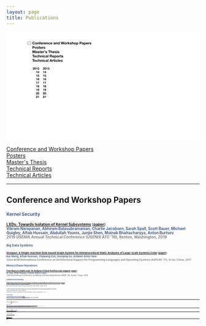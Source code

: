 ```yaml
---
layout: page
title: Publications
---
```

<svg version="1.1" viewBox="0.0 0.0 960.0 540.0" fill="none" stroke="none" stroke-linecap="square" stroke-miterlimit="10" xmlns:xlink="http://www.w3.org/1999/xlink" xmlns="http://www.w3.org/2000/svg"><clipPath id="p.0"><path d="m0 0l960.0 0l0 540.0l-960.0 0l0 -540.0z" clip-rule="nonzero"/></clipPath><g clip-path="url(#p.0)"><path fill="#ffffff" d="m0 0l960.0 0l0 540.0l-960.0 0z" fill-rule="evenodd"/><path fill="#000000" fill-opacity="0.0" d="m89.81628 163.79527l82.42519 0l0 214.92912l-82.42519 0z" fill-rule="evenodd"/><path fill="#000000" d="m134.90266 176.40652q1.5 0 2.5 0.90625q1.015625 0.890625 1.015625 2.3125q0 0.984375 -0.484375 1.78125q-0.46875 0.78125 -1.96875 1.734375q-1.0625 0.671875 -1.5625 1.109375q-0.5 0.4375 -0.78125 0.828125l4.859375 0l0 1.796875l-7.53125 0q0 -1.015625 0.359375 -1.796875q0.359375 -0.78125 1.03125 -1.40625q0.6875 -0.625 2.578125 -1.890625q0.734375 -0.46875 1.078125 -0.953125q0.34375 -0.484375 0.34375 -1.046875q0 -0.6875 -0.421875 -1.125q-0.421875 -0.453125 -1.109375 -0.453125q-0.78125 0 -1.203125 0.640625q-0.40625 0.625 -0.4375 1.71875l-1.984375 0l0 -0.203125q0 -1.78125 1.0 -2.859375q1.015625 -1.09375 2.71875 -1.09375zm7.947983 0q1.828125 0 2.796875 1.34375q0.984375 1.34375 0.984375 3.953125q0 2.640625 -0.96875 4.015625q-0.96875 1.359375 -2.8125 1.359375q-1.84375 0 -2.796875 -1.359375q-0.953125 -1.359375 -0.953125 -4.015625q0 -2.59375 0.953125 -3.9375q0.953125 -1.359375 2.796875 -1.359375zm-1.671875 5.3125q0 1.578125 0.21875 2.3125q0.21875 0.71875 0.578125 1.03125q0.375 0.296875 0.875 0.296875q0.8125 0 1.25 -0.796875q0.453125 -0.8125 0.453125 -2.859375q0 -1.96875 -0.453125 -2.765625q-0.4375 -0.8125 -1.265625 -0.8125q-0.78125 0 -1.21875 0.78125q-0.4375 0.78125 -0.4375 2.8125zm11.510483 -5.109375l0 10.265625l-2.078125 0l0 -6.65625l-2.578125 0l0 -1.5625l0.125 0q1.265625 0 1.984375 -0.515625q0.734375 -0.53125 0.890625 -1.53125l1.65625 0zm6.447983 -0.203125q1.390625 0 2.421875 0.8125q1.03125 0.8125 1.03125 2.03125q0 0.75 -0.375 1.3125q-0.359375 0.5625 -1.078125 0.78125l0 0.03125q0.859375 0.203125 1.34375 0.84375q0.484375 0.640625 0.484375 1.5q0 1.5 -1.109375 2.4375q-1.09375 0.921875 -2.703125 0.921875q-1.734375 0 -2.78125 -0.96875q-1.03125 -0.984375 -1.03125 -2.640625l0 -0.125l1.96875 0q0.0625 0.96875 0.53125 1.5q0.46875 0.515625 1.28125 0.515625q0.734375 0 1.203125 -0.453125q0.46875 -0.46875 0.46875 -1.15625q0 -0.765625 -0.453125 -1.140625q-0.453125 -0.375 -1.703125 -0.375l-0.21875 0l0 -1.46875l0.34375 0.015625q0.890625 0 1.359375 -0.328125q0.484375 -0.34375 0.484375 -0.96875q0 -0.609375 -0.421875 -0.984375q-0.40625 -0.375 -1.03125 -0.375q-0.703125 0 -1.140625 0.46875q-0.4375 0.453125 -0.453125 1.359375l-1.96875 0q0.0625 -1.609375 1.015625 -2.578125q0.96875 -0.96875 2.53125 -0.96875z" fill-rule="nonzero"/><path fill="#000000" d="m152.68925 194.20966l0 10.265625l-2.078125 0l0 -6.65625l-2.578125 0l0 -1.5625l0.125 0q1.265625 0 1.984375 -0.515625q0.734375 -0.53125 0.890625 -1.53125l1.65625 0zm8.947983 0l0 6.171875l1.375 0l0 1.71875l-1.375 0l0 2.375l-1.96875 0l0 -2.375l-4.34375 0l0 -1.90625l4.453125 -5.984375l1.859375 0zm-2.015625 2.609375l-2.65625 3.5625l2.703125 0l0 -3.5625l-0.046875 0z" fill-rule="nonzero"/><path fill="#000000" d="m152.68925 211.80965l0 10.265625l-2.078125 0l0 -6.65625l-2.578125 0l0 -1.5625l0.125 0q1.265625 0 1.984375 -0.515625q0.734375 -0.53125 0.890625 -1.53125l1.65625 0zm9.729233 0l0 1.71875l-4.234375 0l-0.40625 2.328125l0.03125 0.03125q0.375 -0.375 0.84375 -0.578125q0.484375 -0.21875 1.15625 -0.21875q1.421875 0 2.296875 0.984375q0.875 0.984375 0.875 2.515625q0 1.53125 -1.109375 2.609375q-1.09375 1.078125 -2.65625 1.078125q-1.65625 0 -2.734375 -0.859375q-1.078125 -0.875 -1.125 -2.390625l2.078125 0q0.078125 0.703125 0.53125 1.125q0.46875 0.40625 1.15625 0.40625q0.765625 0 1.265625 -0.578125q0.5 -0.578125 0.5 -1.390625q0 -0.859375 -0.484375 -1.390625q-0.484375 -0.53125 -1.296875 -0.53125q-0.546875 0 -0.90625 0.203125q-0.359375 0.203125 -0.640625 0.609375l-1.875 0l1.0 -5.671875l5.734375 0z" fill-rule="nonzero"/><path fill="#000000" d="m152.68925 229.40965l0 10.265625l-2.078125 0l0 -6.65625l-2.578125 0l0 -1.5625l0.125 0q1.265625 0 1.984375 -0.515625q0.734375 -0.53125 0.890625 -1.53125l1.65625 0zm6.744858 -0.203125q1.359375 0 2.25 0.765625q0.890625 0.75 1.078125 2.078125l-1.984375 0q-0.125 -0.59375 -0.515625 -0.921875q-0.375 -0.34375 -0.859375 -0.34375q-0.84375 0 -1.375 0.84375q-0.515625 0.828125 -0.59375 2.265625l0.03125 0.03125q0.421875 -0.609375 0.984375 -0.875q0.5625 -0.265625 1.328125 -0.265625q0.84375 0 1.625 0.46875q0.796875 0.453125 1.15625 1.234375q0.375 0.78125 0.375 1.640625q0 1.59375 -1.03125 2.671875q-1.015625 1.078125 -2.5625 1.078125q-1.9375 0 -2.9375 -1.375q-1.0 -1.390625 -1.0 -3.921875q0 -2.3125 1.0625 -3.84375q1.0625 -1.53125 2.96875 -1.53125zm-1.8125 7.0625q0 0.765625 0.453125 1.328125q0.46875 0.5625 1.203125 0.5625q0.671875 0 1.125 -0.546875q0.453125 -0.546875 0.453125 -1.328125q0 -0.78125 -0.421875 -1.34375q-0.40625 -0.578125 -1.171875 -0.578125q-0.75 0 -1.203125 0.53125q-0.4375 0.515625 -0.4375 1.375z" fill-rule="nonzero"/><path fill="#000000" d="m152.68925 247.00964l0 10.265625l-2.078125 0l0 -6.65625l-2.578125 0l0 -1.5625l0.125 0q1.265625 0 1.984375 -0.515625q0.734375 -0.53125 0.890625 -1.53125l1.65625 0zm9.979233 0l0 1.796875q-1.515625 1.359375 -2.40625 3.734375q-0.890625 2.375 -0.953125 4.734375l-2.21875 0q0.171875 -2.28125 1.0625 -4.421875q0.90625 -2.140625 2.375 -3.90625l-4.859375 0l0 -1.9375l7.0 0z" fill-rule="nonzero"/><path fill="#000000" d="m152.68925 264.60965l0 10.265625l-2.078125 0l0 -6.65625l-2.578125 0l0 -1.5625l0.125 0q1.265625 0 1.984375 -0.515625q0.734375 -0.53125 0.890625 -1.53125l1.65625 0zm6.494858 -0.203125q1.59375 0 2.5 0.875q0.921875 0.859375 0.921875 1.890625q0 0.75 -0.375 1.328125q-0.375 0.5625 -1.109375 0.828125l0 0.015625q0.953125 0.234375 1.421875 0.90625q0.484375 0.65625 0.484375 1.609375q0 1.46875 -1.109375 2.34375q-1.09375 0.875 -2.734375 0.875q-1.6875 0 -2.796875 -0.859375q-1.09375 -0.859375 -1.09375 -2.34375q0 -0.984375 0.5 -1.640625q0.515625 -0.65625 1.4375 -0.890625l0 -0.015625q-0.734375 -0.21875 -1.125 -0.78125q-0.390625 -0.5625 -0.390625 -1.34375q0 -1.25 1.015625 -2.015625q1.015625 -0.78125 2.453125 -0.78125zm-1.578125 3.0q0 0.578125 0.4375 0.96875q0.4375 0.375 1.140625 0.375q0.6875 0 1.109375 -0.359375q0.421875 -0.375 0.421875 -0.984375q0 -0.640625 -0.390625 -1.03125q-0.390625 -0.390625 -1.15625 -0.390625q-0.6875 0 -1.125 0.40625q-0.4375 0.390625 -0.4375 1.015625zm-0.234375 4.359375q0 0.75 0.515625 1.25q0.53125 0.5 1.296875 0.5q0.765625 0 1.265625 -0.484375q0.5 -0.5 0.5 -1.25q0 -0.703125 -0.515625 -1.171875q-0.5 -0.46875 -1.25 -0.46875q-0.765625 0 -1.296875 0.4375q-0.515625 0.421875 -0.515625 1.1875z" fill-rule="nonzero"/><path fill="#000000" d="m152.68925 282.20966l0 10.265625l-2.078125 0l0 -6.65625l-2.578125 0l0 -1.5625l0.125 0q1.265625 0 1.984375 -0.515625q0.734375 -0.53125 0.890625 -1.53125l1.65625 0zm6.307358 -0.203125q1.9375 0 2.9375 1.390625q1.0 1.390625 1.0 3.90625q0 2.328125 -1.078125 3.859375q-1.0625 1.515625 -2.953125 1.515625q-1.34375 0 -2.25 -0.75q-0.890625 -0.75 -1.078125 -2.09375l1.984375 0q0.109375 0.578125 0.484375 0.9375q0.390625 0.34375 0.890625 0.34375q0.828125 0 1.328125 -0.78125q0.515625 -0.796875 0.625 -2.34375l-0.015625 -0.03125q-0.421875 0.59375 -0.984375 0.875q-0.5625 0.265625 -1.328125 0.265625q-0.84375 0 -1.640625 -0.453125q-0.78125 -0.46875 -1.15625 -1.234375q-0.359375 -0.765625 -0.359375 -1.65625q0 -1.59375 1.0 -2.671875q1.015625 -1.078125 2.59375 -1.078125zm-1.515625 3.59375q0 0.828125 0.421875 1.390625q0.421875 0.546875 1.140625 0.546875q0.75 0 1.203125 -0.515625q0.453125 -0.53125 0.453125 -1.390625q0 -0.8125 -0.46875 -1.359375q-0.453125 -0.546875 -1.1875 -0.546875q-0.671875 0 -1.125 0.546875q-0.4375 0.53125 -0.4375 1.328125z" fill-rule="nonzero"/><path fill="#000000" d="m151.20488 299.60654q1.5 0 2.5 0.90625q1.015625 0.890625 1.015625 2.3125q0 0.984375 -0.484375 1.78125q-0.46875 0.78125 -1.96875 1.734375q-1.0625 0.671875 -1.5625 1.109375q-0.5 0.4375 -0.78125 0.828125l4.859375 0l0 1.796875l-7.53125 0q0 -1.015625 0.359375 -1.796875q0.359375 -0.78125 1.03125 -1.40625q0.6875 -0.625 2.578125 -1.890625q0.734375 -0.46875 1.078125 -0.953125q0.34375 -0.484375 0.34375 -1.046875q0 -0.6875 -0.421875 -1.125q-0.421875 -0.453125 -1.109375 -0.453125q-0.78125 0 -1.203125 0.640625q-0.40625 0.625 -0.4375 1.71875l-1.984375 0l0 -0.203125q0 -1.78125 1.0 -2.859375q1.015625 -1.09375 2.71875 -1.09375zm7.947983 0q1.828125 0 2.796875 1.34375q0.984375 1.34375 0.984375 3.953125q0 2.640625 -0.96875 4.015625q-0.96875 1.359375 -2.8125 1.359375q-1.84375 0 -2.796875 -1.359375q-0.953125 -1.359375 -0.953125 -4.015625q0 -2.59375 0.953125 -3.9375q0.953125 -1.359375 2.796875 -1.359375zm-1.671875 5.3125q0 1.578125 0.21875 2.3125q0.21875 0.71875 0.578125 1.03125q0.375 0.296875 0.875 0.296875q0.8125 0 1.25 -0.796875q0.453125 -0.8125 0.453125 -2.859375q0 -1.96875 -0.453125 -2.765625q-0.4375 -0.8125 -1.265625 -0.8125q-0.78125 0 -1.21875 0.78125q-0.4375 0.78125 -0.4375 2.8125z" fill-rule="nonzero"/><path fill="#000000" d="m151.20488 317.20654q1.5 0 2.5 0.90625q1.015625 0.890625 1.015625 2.3125q0 0.984375 -0.484375 1.78125q-0.46875 0.78125 -1.96875 1.734375q-1.0625 0.671875 -1.5625 1.109375q-0.5 0.4375 -0.78125 0.828125l4.859375 0l0 1.796875l-7.53125 0q0 -1.015625 0.359375 -1.796875q0.359375 -0.78125 1.03125 -1.40625q0.6875 -0.625 2.578125 -1.890625q0.734375 -0.46875 1.078125 -0.953125q0.34375 -0.484375 0.34375 -1.046875q0 -0.6875 -0.421875 -1.125q-0.421875 -0.453125 -1.109375 -0.453125q-0.78125 0 -1.203125 0.640625q-0.40625 0.625 -0.4375 1.71875l-1.984375 0l0 -0.203125q0 -1.78125 1.0 -2.859375q1.015625 -1.09375 2.71875 -1.09375zm9.635483 0.203125l0 10.265625l-2.078125 0l0 -6.65625l-2.578125 0l0 -1.5625l0.125 0q1.265625 0 1.984375 -0.515625q0.734375 -0.53125 0.890625 -1.53125l1.65625 0z" fill-rule="nonzero"/><path fill="#000000" fill-opacity="0.0" d="m172.24147 163.79527l485.03937 0l0 214.92912l-485.03937 0z" fill-rule="evenodd"/><path fill="#000000" d="m185.5071 176.40652q1.5 0 2.5 0.90625q1.015625 0.890625 1.015625 2.3125q0 0.984375 -0.484375 1.78125q-0.46875 0.78125 -1.96875 1.734375q-1.0625 0.671875 -1.5625 1.109375q-0.5 0.4375 -0.78125 0.828125l4.859375 0l0 1.796875l-7.53125 0q0 -1.015625 0.359375 -1.796875q0.359375 -0.78125 1.03125 -1.40625q0.6875 -0.625 2.578125 -1.890625q0.734375 -0.46875 1.078125 -0.953125q0.34375 -0.484375 0.34375 -1.046875q0 -0.6875 -0.421875 -1.125q-0.421875 -0.453125 -1.109375 -0.453125q-0.78125 0 -1.203125 0.640625q-0.40625 0.625 -0.4375 1.71875l-1.984375 0l0 -0.203125q0 -1.78125 1.0 -2.859375q1.015625 -1.09375 2.71875 -1.09375zm7.947983 0q1.828125 0 2.796875 1.34375q0.984375 1.34375 0.984375 3.953125q0 2.640625 -0.96875 4.015625q-0.96875 1.359375 -2.8125 1.359375q-1.84375 0 -2.796875 -1.359375q-0.953125 -1.359375 -0.953125 -4.015625q0 -2.59375 0.953125 -3.9375q0.953125 -1.359375 2.796875 -1.359375zm-1.671875 5.3125q0 1.578125 0.21875 2.3125q0.21875 0.71875 0.578125 1.03125q0.375 0.296875 0.875 0.296875q0.8125 0 1.25 -0.796875q0.453125 -0.8125 0.453125 -2.859375q0 -1.96875 -0.453125 -2.765625q-0.4375 -0.8125 -1.265625 -0.8125q-0.78125 0 -1.21875 0.78125q-0.4375 0.78125 -0.4375 2.8125zm11.510483 -5.109375l0 10.265625l-2.078125 0l0 -6.65625l-2.578125 0l0 -1.5625l0.125 0q1.265625 0 1.984375 -0.515625q0.734375 -0.53125 0.890625 -1.53125l1.65625 0zm6.447983 -0.203125q1.390625 0 2.421875 0.8125q1.03125 0.8125 1.03125 2.03125q0 0.75 -0.375 1.3125q-0.359375 0.5625 -1.078125 0.78125l0 0.03125q0.859375 0.203125 1.34375 0.84375q0.484375 0.640625 0.484375 1.5q0 1.5 -1.109375 2.4375q-1.09375 0.921875 -2.703125 0.921875q-1.734375 0 -2.78125 -0.96875q-1.03125 -0.984375 -1.03125 -2.640625l0 -0.125l1.96875 0q0.0625 0.96875 0.53125 1.5q0.46875 0.515625 1.28125 0.515625q0.734375 0 1.203125 -0.453125q0.46875 -0.46875 0.46875 -1.15625q0 -0.765625 -0.453125 -1.140625q-0.453125 -0.375 -1.703125 -0.375l-0.21875 0l0 -1.46875l0.34375 0.015625q0.890625 0 1.359375 -0.328125q0.484375 -0.34375 0.484375 -0.96875q0 -0.609375 -0.421875 -0.984375q-0.40625 -0.375 -1.03125 -0.375q-0.703125 0 -1.140625 0.46875q-0.4375 0.453125 -0.453125 1.359375l-1.96875 0q0.0625 -1.609375 1.015625 -2.578125q0.96875 -0.96875 2.53125 -0.96875z" fill-rule="nonzero"/><path fill="#000000" d="m186.99147 194.20966l0 10.265625l-2.078125 0l0 -6.65625l-2.578125 0l0 -1.5625l0.125 0q1.265625 0 1.984375 -0.515625q0.734375 -0.53125 0.890625 -1.53125l1.65625 0zm8.947983 0l0 6.171875l1.375 0l0 1.71875l-1.375 0l0 2.375l-1.96875 0l0 -2.375l-4.34375 0l0 -1.90625l4.453125 -5.984375l1.859375 0zm-2.015625 2.609375l-2.65625 3.5625l2.703125 0l0 -3.5625l-0.046875 0z" fill-rule="nonzero"/><path fill="#000000" d="m186.99147 211.80965l0 10.265625l-2.078125 0l0 -6.65625l-2.578125 0l0 -1.5625l0.125 0q1.265625 0 1.984375 -0.515625q0.734375 -0.53125 0.890625 -1.53125l1.65625 0zm9.729233 0l0 1.71875l-4.234375 0l-0.40625 2.328125l0.03125 0.03125q0.375 -0.375 0.84375 -0.578125q0.484375 -0.21875 1.15625 -0.21875q1.421875 0 2.296875 0.984375q0.875 0.984375 0.875 2.515625q0 1.53125 -1.109375 2.609375q-1.09375 1.078125 -2.65625 1.078125q-1.65625 0 -2.734375 -0.859375q-1.078125 -0.875 -1.125 -2.390625l2.078125 0q0.078125 0.703125 0.53125 1.125q0.46875 0.40625 1.15625 0.40625q0.765625 0 1.265625 -0.578125q0.5 -0.578125 0.5 -1.390625q0 -0.859375 -0.484375 -1.390625q-0.484375 -0.53125 -1.296875 -0.53125q-0.546875 0 -0.90625 0.203125q-0.359375 0.203125 -0.640625 0.609375l-1.875 0l1.0 -5.671875l5.734375 0z" fill-rule="nonzero"/><path fill="#000000" d="m186.99147 229.40965l0 10.265625l-2.078125 0l0 -6.65625l-2.578125 0l0 -1.5625l0.125 0q1.265625 0 1.984375 -0.515625q0.734375 -0.53125 0.890625 -1.53125l1.65625 0zm6.744858 -0.203125q1.359375 0 2.25 0.765625q0.890625 0.75 1.078125 2.078125l-1.984375 0q-0.125 -0.59375 -0.515625 -0.921875q-0.375 -0.34375 -0.859375 -0.34375q-0.84375 0 -1.375 0.84375q-0.515625 0.828125 -0.59375 2.265625l0.03125 0.03125q0.421875 -0.609375 0.984375 -0.875q0.5625 -0.265625 1.328125 -0.265625q0.84375 0 1.625 0.46875q0.796875 0.453125 1.15625 1.234375q0.375 0.78125 0.375 1.640625q0 1.59375 -1.03125 2.671875q-1.015625 1.078125 -2.5625 1.078125q-1.9375 0 -2.9375 -1.375q-1.0 -1.390625 -1.0 -3.921875q0 -2.3125 1.0625 -3.84375q1.0625 -1.53125 2.96875 -1.53125zm-1.8125 7.0625q0 0.765625 0.453125 1.328125q0.46875 0.5625 1.203125 0.5625q0.671875 0 1.125 -0.546875q0.453125 -0.546875 0.453125 -1.328125q0 -0.78125 -0.421875 -1.34375q-0.40625 -0.578125 -1.171875 -0.578125q-0.75 0 -1.203125 0.53125q-0.4375 0.515625 -0.4375 1.375z" fill-rule="nonzero"/><path fill="#000000" d="m186.99147 247.00964l0 10.265625l-2.078125 0l0 -6.65625l-2.578125 0l0 -1.5625l0.125 0q1.265625 0 1.984375 -0.515625q0.734375 -0.53125 0.890625 -1.53125l1.65625 0zm9.979233 0l0 1.796875q-1.515625 1.359375 -2.40625 3.734375q-0.890625 2.375 -0.953125 4.734375l-2.21875 0q0.171875 -2.28125 1.0625 -4.421875q0.90625 -2.140625 2.375 -3.90625l-4.859375 0l0 -1.9375l7.0 0z" fill-rule="nonzero"/><path fill="#000000" d="m186.99147 264.60965l0 10.265625l-2.078125 0l0 -6.65625l-2.578125 0l0 -1.5625l0.125 0q1.265625 0 1.984375 -0.515625q0.734375 -0.53125 0.890625 -1.53125l1.65625 0zm6.494858 -0.203125q1.59375 0 2.5 0.875q0.921875 0.859375 0.921875 1.890625q0 0.75 -0.375 1.328125q-0.375 0.5625 -1.109375 0.828125l0 0.015625q0.953125 0.234375 1.421875 0.90625q0.484375 0.65625 0.484375 1.609375q0 1.46875 -1.109375 2.34375q-1.09375 0.875 -2.734375 0.875q-1.6875 0 -2.796875 -0.859375q-1.09375 -0.859375 -1.09375 -2.34375q0 -0.984375 0.5 -1.640625q0.515625 -0.65625 1.4375 -0.890625l0 -0.015625q-0.734375 -0.21875 -1.125 -0.78125q-0.390625 -0.5625 -0.390625 -1.34375q0 -1.25 1.015625 -2.015625q1.015625 -0.78125 2.453125 -0.78125zm-1.578125 3.0q0 0.578125 0.4375 0.96875q0.4375 0.375 1.140625 0.375q0.6875 0 1.109375 -0.359375q0.421875 -0.375 0.421875 -0.984375q0 -0.640625 -0.390625 -1.03125q-0.390625 -0.390625 -1.15625 -0.390625q-0.6875 0 -1.125 0.40625q-0.4375 0.390625 -0.4375 1.015625zm-0.234375 4.359375q0 0.75 0.515625 1.25q0.53125 0.5 1.296875 0.5q0.765625 0 1.265625 -0.484375q0.5 -0.5 0.5 -1.25q0 -0.703125 -0.515625 -1.171875q-0.5 -0.46875 -1.25 -0.46875q-0.765625 0 -1.296875 0.4375q-0.515625 0.421875 -0.515625 1.1875z" fill-rule="nonzero"/><path fill="#000000" d="m186.99147 282.20966l0 10.265625l-2.078125 0l0 -6.65625l-2.578125 0l0 -1.5625l0.125 0q1.265625 0 1.984375 -0.515625q0.734375 -0.53125 0.890625 -1.53125l1.65625 0zm6.307358 -0.203125q1.9375 0 2.9375 1.390625q1.0 1.390625 1.0 3.90625q0 2.328125 -1.078125 3.859375q-1.0625 1.515625 -2.953125 1.515625q-1.34375 0 -2.25 -0.75q-0.890625 -0.75 -1.078125 -2.09375l1.984375 0q0.109375 0.578125 0.484375 0.9375q0.390625 0.34375 0.890625 0.34375q0.828125 0 1.328125 -0.78125q0.515625 -0.796875 0.625 -2.34375l-0.015625 -0.03125q-0.421875 0.59375 -0.984375 0.875q-0.5625 0.265625 -1.328125 0.265625q-0.84375 0 -1.640625 -0.453125q-0.78125 -0.46875 -1.15625 -1.234375q-0.359375 -0.765625 -0.359375 -1.65625q0 -1.59375 1.0 -2.671875q1.015625 -1.078125 2.59375 -1.078125zm-1.515625 3.59375q0 0.828125 0.421875 1.390625q0.421875 0.546875 1.140625 0.546875q0.75 0 1.203125 -0.515625q0.453125 -0.53125 0.453125 -1.390625q0 -0.8125 -0.46875 -1.359375q-0.453125 -0.546875 -1.1875 -0.546875q-0.671875 0 -1.125 0.546875q-0.4375 0.53125 -0.4375 1.328125z" fill-rule="nonzero"/><path fill="#000000" d="m185.5071 299.60654q1.5 0 2.5 0.90625q1.015625 0.890625 1.015625 2.3125q0 0.984375 -0.484375 1.78125q-0.46875 0.78125 -1.96875 1.734375q-1.0625 0.671875 -1.5625 1.109375q-0.5 0.4375 -0.78125 0.828125l4.859375 0l0 1.796875l-7.53125 0q0 -1.015625 0.359375 -1.796875q0.359375 -0.78125 1.03125 -1.40625q0.6875 -0.625 2.578125 -1.890625q0.734375 -0.46875 1.078125 -0.953125q0.34375 -0.484375 0.34375 -1.046875q0 -0.6875 -0.421875 -1.125q-0.421875 -0.453125 -1.109375 -0.453125q-0.78125 0 -1.203125 0.640625q-0.40625 0.625 -0.4375 1.71875l-1.984375 0l0 -0.203125q0 -1.78125 1.0 -2.859375q1.015625 -1.09375 2.71875 -1.09375zm7.947983 0q1.828125 0 2.796875 1.34375q0.984375 1.34375 0.984375 3.953125q0 2.640625 -0.96875 4.015625q-0.96875 1.359375 -2.8125 1.359375q-1.84375 0 -2.796875 -1.359375q-0.953125 -1.359375 -0.953125 -4.015625q0 -2.59375 0.953125 -3.9375q0.953125 -1.359375 2.796875 -1.359375zm-1.671875 5.3125q0 1.578125 0.21875 2.3125q0.21875 0.71875 0.578125 1.03125q0.375 0.296875 0.875 0.296875q0.8125 0 1.25 -0.796875q0.453125 -0.8125 0.453125 -2.859375q0 -1.96875 -0.453125 -2.765625q-0.4375 -0.8125 -1.265625 -0.8125q-0.78125 0 -1.21875 0.78125q-0.4375 0.78125 -0.4375 2.8125z" fill-rule="nonzero"/><path fill="#000000" d="m185.5071 317.20654q1.5 0 2.5 0.90625q1.015625 0.890625 1.015625 2.3125q0 0.984375 -0.484375 1.78125q-0.46875 0.78125 -1.96875 1.734375q-1.0625 0.671875 -1.5625 1.109375q-0.5 0.4375 -0.78125 0.828125l4.859375 0l0 1.796875l-7.53125 0q0 -1.015625 0.359375 -1.796875q0.359375 -0.78125 1.03125 -1.40625q0.6875 -0.625 2.578125 -1.890625q0.734375 -0.46875 1.078125 -0.953125q0.34375 -0.484375 0.34375 -1.046875q0 -0.6875 -0.421875 -1.125q-0.421875 -0.453125 -1.109375 -0.453125q-0.78125 0 -1.203125 0.640625q-0.40625 0.625 -0.4375 1.71875l-1.984375 0l0 -0.203125q0 -1.78125 1.0 -2.859375q1.015625 -1.09375 2.71875 -1.09375zm9.635483 0.203125l0 10.265625l-2.078125 0l0 -6.65625l-2.578125 0l0 -1.5625l0.125 0q1.265625 0 1.984375 -0.515625q0.734375 -0.53125 0.890625 -1.53125l1.65625 0z" fill-rule="nonzero"/><path fill="#000000" fill-opacity="0.0" d="m119.4042 35.322834l314.96063 0l0 128.47244l-314.96063 0z" fill-rule="evenodd"/><path fill="#ffffff" d="m128.4042 44.322834l293.96777 0l0 21.600002l-293.96777 0l0 -21.600002z" fill-rule="nonzero"/><path fill="#000000" fill-opacity="0.0" d="m128.4042 44.08623l293.96777 0l0 22.684574l-293.96777 0l0 -22.684574z" fill-rule="nonzero"/><path fill="#000000" d="m135.4042 48.446583q2.1875 0 3.734375 1.234375q1.546875 1.234375 1.8125 3.390625l-2.734375 0q-0.1875 -1.015625 -1.015625 -1.625q-0.8125 -0.625 -1.796875 -0.625q-1.65625 0 -2.578125 1.203125q-0.921875 1.203125 -0.921875 3.203125q0 1.90625 0.90625 3.109375q0.921875 1.1875 2.59375 1.1875q1.234375 0 1.984375 -0.75q0.75 -0.75 0.9375 -2.125l2.734375 0q-0.25 2.453125 -1.78125 3.859375q-1.53125 1.40625 -3.875 1.40625q-1.84375 0 -3.296875 -0.84375q-1.4375 -0.859375 -2.234375 -2.40625q-0.78125 -1.546875 -0.78125 -3.4375q0 -2.953125 1.734375 -4.859375q1.734375 -1.921875 4.578125 -1.921875zm11.841797 3.609375q2.1875 0 3.5 1.34375q1.3125 1.34375 1.3125 3.5625q0 2.21875 -1.328125 3.5625q-1.328125 1.328125 -3.484375 1.328125q-2.171875 0 -3.5 -1.34375q-1.3125 -1.34375 -1.3125 -3.546875q0 -2.203125 1.296875 -3.546875q1.296875 -1.359375 3.515625 -1.359375zm-2.25 4.90625q0 1.46875 0.59375 2.21875q0.609375 0.75 1.65625 0.75q1.078125 0 1.671875 -0.765625q0.59375 -0.78125 0.59375 -2.203125q0 -1.390625 -0.578125 -2.1875q-0.5625 -0.796875 -1.71875 -0.796875q-1.015625 0 -1.625 0.75q-0.59375 0.734375 -0.59375 2.234375zm14.057617 -4.90625q1.78125 0 2.578125 0.90625q0.8125 0.890625 0.8125 2.828125l0 5.8125l-2.5625 0l0 -5.328125q0 -1.09375 -0.375 -1.65625q-0.359375 -0.5625 -1.25 -0.5625q-1.0625 0 -1.53125 0.640625q-0.453125 0.625 -0.453125 1.9375l0 4.96875l-2.5625 0l0 -9.3125l2.4375 0l0 1.3125l0.046875 0q0.46875 -0.75 1.21875 -1.140625q0.75 -0.40625 1.640625 -0.40625zm8.998047 -3.296875q0.265625 0 0.703125 0.03125q0.4375 0.015625 0.65625 0.03125l0 1.90625q-0.265625 -0.03125 -0.5 -0.03125q-0.21875 -0.015625 -0.421875 -0.015625q-0.546875 0 -0.765625 0.234375q-0.21875 0.234375 -0.21875 0.953125l0 0.421875l1.765625 0l0 1.71875l-1.765625 0l0 7.59375l-2.5625 0l0 -7.59375l-1.53125 0l0 -1.71875l1.53125 0l0 -0.640625q0 -1.453125 0.828125 -2.171875q0.84375 -0.71875 2.28125 -0.71875zm6.6347656 3.296875q2.0625 0 3.296875 1.421875q1.234375 1.40625 1.234375 3.609375l-0.015625 0.484375l-6.71875 0q0.046875 1.203125 0.625 1.78125q0.578125 0.578125 1.65625 0.578125q0.6875 0 1.265625 -0.34375q0.59375 -0.359375 0.765625 -0.875l2.25 0q-0.53125 1.59375 -1.609375 2.375q-1.078125 0.765625 -2.75 0.765625q-2.15625 0 -3.46875 -1.359375q-1.296875 -1.359375 -1.296875 -3.53125q0 -2.078125 1.328125 -3.484375q1.34375 -1.421875 3.4375 -1.421875zm-2.203125 3.890625l4.15625 0q-0.1875 -1.03125 -0.671875 -1.5q-0.46875 -0.46875 -1.375 -0.46875q-0.9375 0 -1.484375 0.53125q-0.53125 0.515625 -0.625 1.4375zm13.6640625 -3.890625q0.15625 0 0.296875 0.015625q0.140625 0.015625 0.265625 0.0625l0 2.375q-0.21875 -0.046875 -0.421875 -0.0625q-0.203125 -0.03125 -0.484375 -0.03125q-1.296875 0 -1.921875 0.796875q-0.609375 0.796875 -0.609375 2.125l0 4.265625l-2.5625 0l0 -9.3125l2.4375 0l0 1.734375l0.03125 0q0.40625 -0.90625 1.203125 -1.4375q0.8125 -0.53125 1.765625 -0.53125zm5.739258 0q2.0625 0 3.296875 1.421875q1.234375 1.40625 1.234375 3.609375l-0.015625 0.484375l-6.71875 0q0.046875 1.203125 0.625 1.78125q0.578125 0.578125 1.65625 0.578125q0.6875 0 1.265625 -0.34375q0.59375 -0.359375 0.765625 -0.875l2.25 0q-0.53125 1.59375 -1.609375 2.375q-1.078125 0.765625 -2.75 0.765625q-2.15625 0 -3.46875 -1.359375q-1.296875 -1.359375 -1.296875 -3.53125q0 -2.078125 1.328125 -3.484375q1.34375 -1.421875 3.4375 -1.421875zm-2.203125 3.890625l4.15625 0q-0.1875 -1.03125 -0.671875 -1.5q-0.46875 -0.46875 -1.375 -0.46875q-0.9375 0 -1.484375 0.53125q-0.53125 0.515625 -0.625 1.4375zm13.5703125 -3.890625q1.78125 0 2.578125 0.90625q0.8125 0.890625 0.8125 2.828125l0 5.8125l-2.5625 0l0 -5.328125q0 -1.09375 -0.375 -1.65625q-0.359375 -0.5625 -1.25 -0.5625q-1.0625 0 -1.53125 0.640625q-0.453125 0.625 -0.453125 1.9375l0 4.96875l-2.5625 0l0 -9.3125l2.4375 0l0 1.3125l0.046875 0q0.46875 -0.75 1.21875 -1.140625q0.75 -0.40625 1.640625 -0.40625zm9.794922 0q1.796875 0 3.03125 0.9375q1.234375 0.921875 1.34375 2.578125l-2.515625 0q-0.109375 -0.796875 -0.59375 -1.1875q-0.46875 -0.40625 -1.28125 -0.40625q-1.03125 0 -1.609375 0.84375q-0.5625 0.84375 -0.5625 2.171875q0 1.34375 0.5625 2.140625q0.5625 0.796875 1.546875 0.796875q0.859375 0 1.375 -0.484375q0.53125 -0.484375 0.671875 -1.40625l2.453125 0q-0.25 1.84375 -1.4375 2.828125q-1.1875 0.984375 -3.046875 0.984375q-2.0625 0 -3.375 -1.328125q-1.3125 -1.328125 -1.3125 -3.4375q0 -2.265625 1.28125 -3.640625q1.296875 -1.390625 3.46875 -1.390625zm10.1796875 0q2.0625 0 3.296875 1.421875q1.234375 1.40625 1.234375 3.609375l-0.015625 0.484375l-6.71875 0q0.046875 1.203125 0.625 1.78125q0.578125 0.578125 1.65625 0.578125q0.6875 0 1.265625 -0.34375q0.59375 -0.359375 0.765625 -0.875l2.25 0q-0.53125 1.59375 -1.609375 2.375q-1.078125 0.765625 -2.75 0.765625q-2.15625 0 -3.46875 -1.359375q-1.296875 -1.359375 -1.296875 -3.53125q0 -2.078125 1.328125 -3.484375q1.34375 -1.421875 3.4375 -1.421875zm-2.203125 3.890625l4.15625 0q-0.1875 -1.03125 -0.671875 -1.5q-0.46875 -0.46875 -1.375 -0.46875q-0.9375 0 -1.484375 0.53125q-0.53125 0.515625 -0.625 1.4375zm17.50879 -3.890625q2.0625 0 3.0625 0.671875q1.015625 0.671875 1.015625 1.90625l0 4.984375q0 0.5625 0.0625 1.125q0.078125 0.5625 0.265625 0.859375l-2.59375 0q-0.078125 -0.21875 -0.125 -0.4375q-0.046875 -0.21875 -0.0625 -0.453125q-0.53125 0.5625 -1.328125 0.859375q-0.796875 0.28125 -1.796875 0.28125q-1.453125 0 -2.3125 -0.71875q-0.859375 -0.734375 -0.859375 -2.078125q0 -1.296875 0.8125 -1.984375q0.8125 -0.6875 2.9375 -0.921875q1.484375 -0.140625 1.953125 -0.359375q0.484375 -0.234375 0.484375 -0.78125q0 -0.625 -0.375 -0.9375q-0.359375 -0.3125 -1.265625 -0.3125q-0.796875 0 -1.21875 0.34375q-0.421875 0.328125 -0.484375 1.0625l-2.5625 0q0.109375 -1.53125 1.265625 -2.3125q1.15625 -0.796875 3.125 -0.796875zm-2.125 6.90625q0 0.546875 0.375 0.875q0.390625 0.3125 1.203125 0.3125q1.015625 0 1.53125 -0.53125q0.53125 -0.546875 0.53125 -1.578125l0 -0.984375q-0.21875 0.171875 -0.59375 0.265625q-0.375 0.09375 -1.359375 0.234375q-0.859375 0.125 -1.28125 0.46875q-0.40625 0.328125 -0.40625 0.9375zm13.5234375 -6.90625q1.78125 0 2.578125 0.90625q0.8125 0.890625 0.8125 2.828125l0 5.8125l-2.5625 0l0 -5.328125q0 -1.09375 -0.375 -1.65625q-0.359375 -0.5625 -1.25 -0.5625q-1.0625 0 -1.53125 0.640625q-0.453125 0.625 -0.453125 1.9375l0 4.96875l-2.5625 0l0 -9.3125l2.4375 0l0 1.3125l0.046875 0q0.46875 -0.75 1.21875 -1.140625q0.75 -0.40625 1.640625 -0.40625zm14.404297 -3.296875l0 12.84375l-2.4375 0l0 -1.1875l-0.03125 0q-0.421875 0.71875 -1.140625 1.078125q-0.71875 0.359375 -1.6875 0.359375q-1.90625 0 -3.046875 -1.390625q-1.125 -1.40625 -1.125 -3.59375q0 -2.078125 1.109375 -3.4375q1.125 -1.375 3.015625 -1.375q0.875 0 1.59375 0.359375q0.71875 0.34375 1.15625 1.015625l0.03125 0l0 -4.671875l2.5625 0zm-6.921875 8.171875q0 1.3125 0.609375 2.15625q0.609375 0.84375 1.640625 0.84375q1.0625 0 1.625 -0.78125q0.578125 -0.796875 0.578125 -2.21875q0 -1.359375 -0.5625 -2.15625q-0.546875 -0.796875 -1.640625 -0.796875q-1.0625 0 -1.65625 0.796875q-0.59375 0.796875 -0.59375 2.15625zm15.761719 -8.171875l2.015625 8.734375l0.046875 0l2.234375 -8.734375l2.640625 0l2.203125 8.84375l0.03125 0l2.109375 -8.84375l2.765625 0l-3.453125 12.84375l-2.8125 0l-2.171875 -8.75l-0.03125 0l-2.15625 8.75l-2.859375 0l-3.40625 -12.84375l2.84375 0zm19.115234 3.296875q2.1875 0 3.5 1.34375q1.3125 1.34375 1.3125 3.5625q0 2.21875 -1.328125 3.5625q-1.328125 1.328125 -3.484375 1.328125q-2.171875 0 -3.5 -1.34375q-1.3125 -1.34375 -1.3125 -3.546875q0 -2.203125 1.296875 -3.546875q1.296875 -1.359375 3.515625 -1.359375zm-2.25 4.90625q0 1.46875 0.59375 2.21875q0.609375 0.75 1.65625 0.75q1.078125 0 1.671875 -0.765625q0.59375 -0.78125 0.59375 -2.203125q0 -1.390625 -0.578125 -2.1875q-0.5625 -0.796875 -1.71875 -0.796875q-1.015625 0 -1.625 0.75q-0.59375 0.734375 -0.59375 2.234375zm14.151367 -4.90625q0.15625 0 0.296875 0.015625q0.140625 0.015625 0.265625 0.0625l0 2.375q-0.21875 -0.046875 -0.421875 -0.0625q-0.203125 -0.03125 -0.484375 -0.03125q-1.296875 0 -1.921875 0.796875q-0.609375 0.796875 -0.609375 2.125l0 4.265625l-2.5625 0l0 -9.3125l2.4375 0l0 1.734375l0.03125 0q0.40625 -0.90625 1.203125 -1.4375q0.8125 -0.53125 1.765625 -0.53125zm4.364258 -3.296875l0 6.890625l3.21875 -3.359375l3.03125 0l-3.515625 3.421875l3.90625 5.890625l-3.109375 0l-2.546875 -4.15625l-0.984375 0.953125l0 3.203125l-2.5625 0l0 -12.84375l2.5625 0zm11.3671875 3.296875q1.890625 0 2.921875 0.75q1.03125 0.75 1.171875 2.203125l-2.4375 0q-0.046875 -0.65625 -0.484375 -0.953125q-0.4375 -0.296875 -1.25 -0.296875q-0.75 0 -1.09375 0.21875q-0.328125 0.21875 -0.328125 0.640625q0 0.421875 0.4375 0.703125q0.453125 0.28125 1.796875 0.53125q2.140625 0.421875 2.875 1.078125q0.734375 0.640625 0.734375 1.6875q0 1.59375 -1.15625 2.421875q-1.15625 0.8125 -3.09375 0.8125q-1.921875 0 -3.109375 -0.8125q-1.1875 -0.828125 -1.265625 -2.46875l2.4375 0q0 0.75 0.546875 1.171875q0.5625 0.40625 1.40625 0.40625q0.75 0 1.21875 -0.3125q0.46875 -0.328125 0.46875 -0.875q0 -0.484375 -0.609375 -0.796875q-0.609375 -0.3125 -2.21875 -0.640625q-1.609375 -0.3125 -2.328125 -0.90625q-0.703125 -0.59375 -0.703125 -1.59375q0 -1.46875 1.046875 -2.21875q1.046875 -0.75 3.015625 -0.75zm8.402344 -3.296875l0 4.84375l0.0625 0q0.390625 -0.703125 1.125 -1.125q0.75 -0.421875 1.59375 -0.421875q1.78125 0 2.578125 0.90625q0.8125 0.890625 0.8125 2.828125l0 5.8125l-2.5625 0l0 -5.328125q0 -1.09375 -0.375 -1.65625q-0.359375 -0.5625 -1.25 -0.5625q-1.0625 0 -1.53125 0.640625q-0.453125 0.625 -0.453125 1.9375l0 4.96875l-2.5625 0l0 -12.84375l2.5625 0zm12.638672 3.296875q2.1875 0 3.5 1.34375q1.3125 1.34375 1.3125 3.5625q0 2.21875 -1.328125 3.5625q-1.328125 1.328125 -3.484375 1.328125q-2.171875 0 -3.5 -1.34375q-1.3125 -1.34375 -1.3125 -3.546875q0 -2.203125 1.296875 -3.546875q1.296875 -1.359375 3.515625 -1.359375zm-2.25 4.90625q0 1.46875 0.59375 2.21875q0.609375 0.75 1.65625 0.75q1.078125 0 1.671875 -0.765625q0.59375 -0.78125 0.59375 -2.203125q0 -1.390625 -0.578125 -2.1875q-0.5625 -0.796875 -1.71875 -0.796875q-1.015625 0 -1.625 0.75q-0.59375 0.734375 -0.59375 2.234375zm13.963867 -4.90625q1.96875 0 3.09375 1.390625q1.125 1.375 1.125 3.609375q0 2.0625 -1.109375 3.4375q-1.09375 1.359375 -2.96875 1.359375q-0.859375 0 -1.59375 -0.359375q-0.734375 -0.359375 -1.203125 -1.046875l-0.03125 0l0 4.437504l-2.5625 0l0 -12.593754l2.4375 0l0 1.1875l0.03125 0q0.453125 -0.71875 1.15625 -1.0625q0.71875 -0.359375 1.625 -0.359375zm-2.78125 4.921875q0 1.34375 0.5625 2.15625q0.578125 0.796875 1.671875 0.796875q1.0625 0 1.640625 -0.765625q0.578125 -0.78125 0.578125 -2.1875q0 -1.328125 -0.578125 -2.15625q-0.578125 -0.84375 -1.671875 -0.84375q-1.0625 0 -1.640625 0.796875q-0.5625 0.78125 -0.5625 2.203125zm19.683594 -8.21875q2.015625 0 3.1875 1.125q1.171875 1.125 1.171875 2.984375q0 1.859375 -1.171875 3.0q-1.171875 1.125 -3.1875 1.125l-3.0625 0l0 4.609375l-2.828125 0l0 -12.84375l5.890625 0zm-0.78125 6.046875q1.21875 0 1.8125 -0.453125q0.59375 -0.46875 0.59375 -1.484375q0 -0.984375 -0.578125 -1.453125q-0.5625 -0.46875 -1.8125 -0.46875l-2.296875 0l0 3.859375l2.28125 0zm10.481445 -2.75q2.0625 0 3.0625 0.671875q1.015625 0.671875 1.015625 1.90625l0 4.984375q0 0.5625 0.0625 1.125q0.078125 0.5625 0.265625 0.859375l-2.59375 0q-0.078125 -0.21875 -0.125 -0.4375q-0.046875 -0.21875 -0.0625 -0.453125q-0.53125 0.5625 -1.328125 0.859375q-0.796875 0.28125 -1.796875 0.28125q-1.453125 0 -2.3125 -0.71875q-0.859375 -0.734375 -0.859375 -2.078125q0 -1.296875 0.8125 -1.984375q0.8125 -0.6875 2.9375 -0.921875q1.484375 -0.140625 1.953125 -0.359375q0.484375 -0.234375 0.484375 -0.78125q0 -0.625 -0.375 -0.9375q-0.359375 -0.3125 -1.265625 -0.3125q-0.796875 0 -1.21875 0.34375q-0.421875 0.328125 -0.484375 1.0625l-2.5625 0q0.109375 -1.53125 1.265625 -2.3125q1.15625 -0.796875 3.125 -0.796875zm-2.125 6.90625q0 0.546875 0.375 0.875q0.390625 0.3125 1.203125 0.3125q1.015625 0 1.53125 -0.53125q0.53125 -0.546875 0.53125 -1.578125l0 -0.984375q-0.21875 0.171875 -0.59375 0.265625q-0.375 0.09375 -1.359375 0.234375q-0.859375 0.125 -1.28125 0.46875q-0.40625 0.328125 -0.40625 0.9375zm13.4296875 -6.90625q1.96875 0 3.09375 1.390625q1.125 1.375 1.125 3.609375q0 2.0625 -1.109375 3.4375q-1.09375 1.359375 -2.96875 1.359375q-0.859375 0 -1.59375 -0.359375q-0.734375 -0.359375 -1.203125 -1.046875l-0.03125 0l0 4.437504l-2.5625 0l0 -12.593754l2.4375 0l0 1.1875l0.03125 0q0.453125 -0.71875 1.15625 -1.0625q0.71875 -0.359375 1.625 -0.359375zm-2.78125 4.921875q0 1.34375 0.5625 2.15625q0.578125 0.796875 1.671875 0.796875q1.0625 0 1.640625 -0.765625q0.578125 -0.78125 0.578125 -2.1875q0 -1.328125 -0.578125 -2.15625q-0.578125 -0.84375 -1.671875 -0.84375q-1.0625 0 -1.640625 0.796875q-0.5625 0.78125 -0.5625 2.203125zm12.838867 -4.921875q2.0625 0 3.296875 1.421875q1.234375 1.40625 1.234375 3.609375l-0.015625 0.484375l-6.71875 0q0.046875 1.203125 0.625 1.78125q0.578125 0.578125 1.65625 0.578125q0.6875 0 1.265625 -0.34375q0.59375 -0.359375 0.765625 -0.875l2.25 0q-0.53125 1.59375 -1.609375 2.375q-1.078125 0.765625 -2.75 0.765625q-2.15625 0 -3.46875 -1.359375q-1.296875 -1.359375 -1.296875 -3.53125q0 -2.078125 1.328125 -3.484375q1.34375 -1.421875 3.4375 -1.421875zm-2.203125 3.890625l4.15625 0q-0.1875 -1.03125 -0.671875 -1.5q-0.46875 -0.46875 -1.375 -0.46875q-0.9375 0 -1.484375 0.53125q-0.53125 0.515625 -0.625 1.4375zm13.6640625 -3.890625q0.15625 0 0.296875 0.015625q0.140625 0.015625 0.265625 0.0625l0 2.375q-0.21875 -0.046875 -0.421875 -0.0625q-0.203125 -0.03125 -0.484375 -0.03125q-1.296875 0 -1.921875 0.796875q-0.609375 0.796875 -0.609375 2.125l0 4.265625l-2.5625 0l0 -9.3125l2.4375 0l0 1.734375l0.03125 0q0.40625 -0.90625 1.203125 -1.4375q0.8125 -0.53125 1.765625 -0.53125zm5.395508 0q1.890625 0 2.921875 0.75q1.03125 0.75 1.171875 2.203125l-2.4375 0q-0.046875 -0.65625 -0.484375 -0.953125q-0.4375 -0.296875 -1.25 -0.296875q-0.75 0 -1.09375 0.21875q-0.328125 0.21875 -0.328125 0.640625q0 0.421875 0.4375 0.703125q0.453125 0.28125 1.796875 0.53125q2.140625 0.421875 2.875 1.078125q0.734375 0.640625 0.734375 1.6875q0 1.59375 -1.15625 2.421875q-1.15625 0.8125 -3.09375 0.8125q-1.921875 0 -3.109375 -0.8125q-1.1875 -0.828125 -1.265625 -2.46875l2.4375 0q0 0.75 0.546875 1.171875q0.5625 0.40625 1.40625 0.40625q0.75 0 1.21875 -0.3125q0.46875 -0.328125 0.46875 -0.875q0 -0.484375 -0.609375 -0.796875q-0.609375 -0.3125 -2.21875 -0.640625q-1.609375 -0.3125 -2.328125 -0.90625q-0.703125 -0.59375 -0.703125 -1.59375q0 -1.46875 1.046875 -2.21875q1.046875 -0.75 3.015625 -0.75z" fill-rule="nonzero"/><path fill="#010000" fill-opacity="0.0" d="m422.37198 44.08623l0 0l0 22.684574l0 0l0 -22.684574z" fill-rule="nonzero"/><path fill="#ffffff" d="m128.4042 65.92284l65.390625 0l0 21.599998l-65.390625 0l0 -21.599998z" fill-rule="nonzero"/><path fill="#000000" fill-opacity="0.0" d="m128.4042 65.68623l65.390625 0l0 22.68457l-65.390625 0l0 -22.68457z" fill-rule="nonzero"/><path fill="#000000" d="m135.5292 70.359085q2.015625 0 3.1875 1.125q1.171875 1.125 1.171875 2.984375q0 1.859375 -1.171875 3.0q-1.171875 1.125 -3.1875 1.125l-3.0625 0l0 4.609375l-2.828125 0l0 -12.84375l5.890625 0zm-0.78125 6.046875q1.21875 0 1.8125 -0.453125q0.59375 -0.46875 0.59375 -1.484375q0 -0.984375 -0.578125 -1.453125q-0.5625 -0.46875 -1.8125 -0.46875l-2.296875 0l0 3.859375l2.28125 0zm10.625977 -2.75q2.1875 0 3.5 1.34375q1.3125 1.34375 1.3125 3.5625q0 2.21875 -1.328125 3.5625q-1.328125 1.328125 -3.484375 1.328125q-2.171875 0 -3.5 -1.34375q-1.3125 -1.34375 -1.3125 -3.546875q0 -2.203125 1.296875 -3.546875q1.296875 -1.359375 3.515625 -1.359375zm-2.25 4.90625q0 1.46875 0.59375 2.21875q0.609375 0.75 1.65625 0.75q1.078125 0 1.671875 -0.765625q0.59375 -0.78125 0.59375 -2.203125q0 -1.390625 -0.578125 -2.1875q-0.5625 -0.796875 -1.71875 -0.796875q-1.015625 0 -1.625 0.75q-0.59375 0.734375 -0.59375 2.234375zm12.541992 -4.90625q1.890625 0 2.921875 0.75q1.03125 0.75 1.171875 2.203125l-2.4375 0q-0.046875 -0.65625 -0.484375 -0.953125q-0.4375 -0.296875 -1.25 -0.296875q-0.75 0 -1.09375 0.21875q-0.328125 0.21875 -0.328125 0.640625q0 0.421875 0.4375 0.703125q0.453125 0.28125 1.796875 0.53125q2.140625 0.421875 2.875 1.078125q0.734375 0.640625 0.734375 1.6875q0 1.59375 -1.15625 2.421875q-1.15625 0.8125 -3.09375 0.8125q-1.921875 0 -3.109375 -0.8125q-1.1875 -0.828125 -1.265625 -2.46875l2.4375 0q0 0.75 0.546875 1.171875q0.5625 0.40625 1.40625 0.40625q0.75 0 1.21875 -0.3125q0.46875 -0.328125 0.46875 -0.875q0 -0.484375 -0.609375 -0.796875q-0.609375 -0.3125 -2.21875 -0.640625q-1.609375 -0.3125 -2.328125 -0.90625q-0.703125 -0.59375 -0.703125 -1.59375q0 -1.46875 1.046875 -2.21875q1.046875 -0.75 3.015625 -0.75zm9.074219 -2.546875l0 2.78125l1.875 0l0 1.71875l-1.875 0l0 4.671875q0 0.5625 0.21875 0.796875q0.21875 0.21875 0.875 0.21875q0.21875 0 0.421875 -0.015625q0.203125 -0.015625 0.359375 -0.0625l0 2.0q-0.3125 0.0625 -0.703125 0.078125q-0.390625 0.015625 -0.765625 0.015625q-1.671875 0 -2.3125 -0.5625q-0.640625 -0.578125 -0.640625 -1.59375l0 -5.546875l-1.546875 0l0 -1.71875l1.546875 0l0 -2.78125l2.546875 0zm7.3271484 2.546875q2.0625 0 3.296875 1.421875q1.234375 1.40625 1.234375 3.609375l-0.015625 0.484375l-6.71875 0q0.046875 1.203125 0.625 1.78125q0.578125 0.578125 1.65625 0.578125q0.6875 0 1.265625 -0.34375q0.59375 -0.359375 0.765625 -0.875l2.25 0q-0.53125 1.59375 -1.609375 2.375q-1.078125 0.765625 -2.75 0.765625q-2.15625 0 -3.46875 -1.359375q-1.296875 -1.359375 -1.296875 -3.53125q0 -2.078125 1.328125 -3.484375q1.34375 -1.421875 3.4375 -1.421875zm-2.203125 3.890625l4.15625 0q-0.1875 -1.03125 -0.671875 -1.5q-0.46875 -0.46875 -1.375 -0.46875q-0.9375 0 -1.484375 0.53125q-0.53125 0.515625 -0.625 1.4375zm13.6640625 -3.890625q0.15625 0 0.296875 0.015625q0.140625 0.015625 0.265625 0.0625l0 2.375q-0.21875 -0.046875 -0.421875 -0.0625q-0.203125 -0.03125 -0.484375 -0.03125q-1.296875 0 -1.921875 0.796875q-0.609375 0.796875 -0.609375 2.125l0 4.265625l-2.5625 0l0 -9.3125l2.4375 0l0 1.734375l0.03125 0q0.40625 -0.90625 1.203125 -1.4375q0.8125 -0.53125 1.765625 -0.53125zm5.395508 0q1.890625 0 2.921875 0.75q1.03125 0.75 1.171875 2.203125l-2.4375 0q-0.046875 -0.65625 -0.484375 -0.953125q-0.4375 -0.296875 -1.25 -0.296875q-0.75 0 -1.09375 0.21875q-0.328125 0.21875 -0.328125 0.640625q0 0.421875 0.4375 0.703125q0.453125 0.28125 1.796875 0.53125q2.140625 0.421875 2.875 1.078125q0.734375 0.640625 0.734375 1.6875q0 1.59375 -1.15625 2.421875q-1.15625 0.8125 -3.09375 0.8125q-1.921875 0 -3.109375 -0.8125q-1.1875 -0.828125 -1.265625 -2.46875l2.4375 0q0 0.75 0.546875 1.171875q0.5625 0.40625 1.40625 0.40625q0.75 0 1.21875 -0.3125q0.46875 -0.328125 0.46875 -0.875q0 -0.484375 -0.609375 -0.796875q-0.609375 -0.3125 -2.21875 -0.640625q-1.609375 -0.3125 -2.328125 -0.90625q-0.703125 -0.59375 -0.703125 -1.59375q0 -1.46875 1.046875 -2.21875q1.046875 -0.75 3.015625 -0.75z" fill-rule="nonzero"/><path fill="#010000" fill-opacity="0.0" d="m193.79483 65.68623l0 0l0 22.68457l0 0l0 -22.68457z" fill-rule="nonzero"/><path fill="#ffffff" d="m128.4042 87.522835l135.2461 0l0 21.599998l-135.2461 0l0 -21.599998z" fill-rule="nonzero"/><path fill="#000000" fill-opacity="0.0" d="m128.4042 87.28623l135.2461 0l0 22.68457l-135.2461 0l0 -22.68457z" fill-rule="nonzero"/><path fill="#000000" d="m133.62296 91.95908l3.015625 8.828125l0.03125 0l2.828125 -8.796875l0.03125 -0.03125l3.953125 0l0 12.84375l-2.640625 0l0 -9.109375l-0.03125 0l-3.15625 9.109375l-2.171875 0l-3.15625 -9.015625l-0.03125 0l0 9.015625l-2.65625 0l0 -12.84375l3.984375 0zm16.361328 3.296875q2.0625 0 3.0625 0.671875q1.015625 0.671875 1.015625 1.90625l0 4.984375q0 0.5625 0.0625 1.125q0.078125 0.5625 0.265625 0.859375l-2.59375 0q-0.078125 -0.21875 -0.125 -0.4375q-0.046875 -0.21875 -0.0625 -0.453125q-0.53125 0.5625 -1.328125 0.859375q-0.796875 0.28125 -1.796875 0.28125q-1.453125 0 -2.3125 -0.71875q-0.859375 -0.734375 -0.859375 -2.078125q0 -1.296875 0.8125 -1.984375q0.8125 -0.6875 2.9375 -0.921875q1.484375 -0.140625 1.953125 -0.359375q0.484375 -0.234375 0.484375 -0.78125q0 -0.625 -0.375 -0.9375q-0.359375 -0.3125 -1.265625 -0.3125q-0.796875 0 -1.21875 0.34375q-0.421875 0.328125 -0.484375 1.0625l-2.5625 0q0.109375 -1.53125 1.265625 -2.3125q1.15625 -0.796875 3.125 -0.796875zm-2.125 6.90625q0 0.546875 0.375 0.875q0.390625 0.3125 1.203125 0.3125q1.015625 0 1.53125 -0.53125q0.53125 -0.546875 0.53125 -1.578125l0 -0.984375q-0.21875 0.171875 -0.59375 0.265625q-0.375 0.09375 -1.359375 0.234375q-0.859375 0.125 -1.28125 0.46875q-0.40625 0.328125 -0.40625 0.9375zm12.0078125 -6.90625q1.890625 0 2.921875 0.75q1.03125 0.75 1.171875 2.203125l-2.4375 0q-0.046875 -0.65625 -0.484375 -0.953125q-0.4375 -0.296875 -1.25 -0.296875q-0.75 0 -1.09375 0.21875q-0.328125 0.21875 -0.328125 0.640625q0 0.421875 0.4375 0.703125q0.453125 0.28125 1.796875 0.53125q2.140625 0.421875 2.875 1.078125q0.734375 0.640625 0.734375 1.6875q0 1.59375 -1.15625 2.421875q-1.15625 0.8125 -3.09375 0.8125q-1.921875 0 -3.109375 -0.8125q-1.1875 -0.828125 -1.265625 -2.46875l2.4375 0q0 0.75 0.546875 1.171875q0.5625 0.40625 1.40625 0.40625q0.75 0 1.21875 -0.3125q0.46875 -0.328125 0.46875 -0.875q0 -0.484375 -0.609375 -0.796875q-0.609375 -0.3125 -2.21875 -0.640625q-1.609375 -0.3125 -2.328125 -0.90625q-0.703125 -0.59375 -0.703125 -1.59375q0 -1.46875 1.046875 -2.21875q1.046875 -0.75 3.015625 -0.75zm9.074219 -2.546875l0 2.78125l1.875 0l0 1.71875l-1.875 0l0 4.671875q0 0.5625 0.21875 0.796875q0.21875 0.21875 0.875 0.21875q0.21875 0 0.421875 -0.015625q0.203125 -0.015625 0.359375 -0.0625l0 2.0q-0.3125 0.0625 -0.703125 0.078125q-0.390625 0.015625 -0.765625 0.015625q-1.671875 0 -2.3125 -0.5625q-0.640625 -0.578125 -0.640625 -1.59375l0 -5.546875l-1.546875 0l0 -1.71875l1.546875 0l0 -2.78125l2.546875 0zm7.3271484 2.546875q2.0625 0 3.296875 1.421875q1.234375 1.40625 1.234375 3.609375l-0.015625 0.484375l-6.71875 0q0.046875 1.203125 0.625 1.78125q0.578125 0.578125 1.65625 0.578125q0.6875 0 1.265625 -0.34375q0.59375 -0.359375 0.765625 -0.875l2.25 0q-0.53125 1.59375 -1.609375 2.375q-1.078125 0.765625 -2.75 0.765625q-2.15625 0 -3.46875 -1.359375q-1.296875 -1.359375 -1.296875 -3.53125q0 -2.078125 1.328125 -3.484375q1.34375 -1.421875 3.4375 -1.421875zm-2.203125 3.890625l4.15625 0q-0.1875 -1.03125 -0.671875 -1.5q-0.46875 -0.46875 -1.375 -0.46875q-0.9375 0 -1.484375 0.53125q-0.53125 0.515625 -0.625 1.4375zm13.6640625 -3.890625q0.15625 0 0.296875 0.015625q0.140625 0.015625 0.265625 0.0625l0 2.375q-0.21875 -0.046875 -0.421875 -0.0625q-0.203125 -0.03125 -0.484375 -0.03125q-1.296875 0 -1.921875 0.796875q-0.609375 0.796875 -0.609375 2.125l0 4.265625l-2.5625 0l0 -9.3125l2.4375 0l0 1.734375l0.03125 0q0.40625 -0.90625 1.203125 -1.4375q0.8125 -0.53125 1.765625 -0.53125zm4.810547 -3.296875l0 2.828125q0 1.140625 -0.71875 1.96875q-0.71875 0.828125 -1.84375 0.96875l0 -1.1875q0.65625 -0.21875 0.921875 -0.65625q0.265625 -0.4375 0.265625 -1.109375l0 -0.046875l-1.1875 0l0 -2.765625l2.5625 0zm5.260742 3.296875q1.890625 0 2.921875 0.75q1.03125 0.75 1.171875 2.203125l-2.4375 0q-0.046875 -0.65625 -0.484375 -0.953125q-0.4375 -0.296875 -1.25 -0.296875q-0.75 0 -1.09375 0.21875q-0.328125 0.21875 -0.328125 0.640625q0 0.421875 0.4375 0.703125q0.453125 0.28125 1.796875 0.53125q2.140625 0.421875 2.875 1.078125q0.734375 0.640625 0.734375 1.6875q0 1.59375 -1.15625 2.421875q-1.15625 0.8125 -3.09375 0.8125q-1.921875 0 -3.109375 -0.8125q-1.1875 -0.828125 -1.265625 -2.46875l2.4375 0q0 0.75 0.546875 1.171875q0.5625 0.40625 1.40625 0.40625q0.75 0 1.21875 -0.3125q0.46875 -0.328125 0.46875 -0.875q0 -0.484375 -0.609375 -0.796875q-0.609375 -0.3125 -2.21875 -0.640625q-1.609375 -0.3125 -2.328125 -0.90625q-0.703125 -0.59375 -0.703125 -1.59375q0 -1.46875 1.046875 -2.21875q1.046875 -0.75 3.015625 -0.75zm20.637695 -3.296875l0 2.359375l-3.859375 0l0 10.484375l-2.8125 0l0 -10.484375l-3.859375 0l0 -2.359375l10.53125 0zm3.7607422 0l0 4.84375l0.0625 0q0.390625 -0.703125 1.125 -1.125q0.75 -0.421875 1.59375 -0.421875q1.78125 0 2.578125 0.90625q0.8125 0.890625 0.8125 2.828125l0 5.8125l-2.5625 0l0 -5.328125q0 -1.09375 -0.375 -1.65625q-0.359375 -0.5625 -1.25 -0.5625q-1.0625 0 -1.53125 0.640625q-0.453125 0.625 -0.453125 1.9375l0 4.96875l-2.5625 0l0 -12.84375l2.5625 0zm12.419922 3.296875q2.0625 0 3.296875 1.421875q1.234375 1.40625 1.234375 3.609375l-0.015625 0.484375l-6.71875 0q0.046875 1.203125 0.625 1.78125q0.578125 0.578125 1.65625 0.578125q0.6875 0 1.265625 -0.34375q0.59375 -0.359375 0.765625 -0.875l2.25 0q-0.53125 1.59375 -1.609375 2.375q-1.078125 0.765625 -2.75 0.765625q-2.15625 0 -3.46875 -1.359375q-1.296875 -1.359375 -1.296875 -3.53125q0 -2.078125 1.328125 -3.484375q1.34375 -1.421875 3.4375 -1.421875zm-2.203125 3.890625l4.15625 0q-0.1875 -1.03125 -0.671875 -1.5q-0.46875 -0.46875 -1.375 -0.46875q-0.9375 0 -1.484375 0.53125q-0.53125 0.515625 -0.625 1.4375zm12.0546875 -3.890625q1.890625 0 2.921875 0.75q1.03125 0.75 1.171875 2.203125l-2.4375 0q-0.046875 -0.65625 -0.484375 -0.953125q-0.4375 -0.296875 -1.25 -0.296875q-0.75 0 -1.09375 0.21875q-0.328125 0.21875 -0.328125 0.640625q0 0.421875 0.4375 0.703125q0.453125 0.28125 1.796875 0.53125q2.140625 0.421875 2.875 1.078125q0.734375 0.640625 0.734375 1.6875q0 1.59375 -1.15625 2.421875q-1.15625 0.8125 -3.09375 0.8125q-1.921875 0 -3.109375 -0.8125q-1.1875 -0.828125 -1.265625 -2.46875l2.4375 0q0 0.75 0.546875 1.171875q0.5625 0.40625 1.40625 0.40625q0.75 0 1.21875 -0.3125q0.46875 -0.328125 0.46875 -0.875q0 -0.484375 -0.609375 -0.796875q-0.609375 -0.3125 -2.21875 -0.640625q-1.609375 -0.3125 -2.328125 -0.90625q-0.703125 -0.59375 -0.703125 -1.59375q0 -1.46875 1.046875 -2.21875q1.046875 -0.75 3.015625 -0.75zm8.480469 -3.296875l0 2.09375l-2.5625 0l0 -2.09375l2.5625 0zm0 3.53125l0 9.3125l-2.5625 0l0 -9.3125l2.5625 0zm5.828125 -0.234375q1.890625 0 2.921875 0.75q1.03125 0.75 1.171875 2.203125l-2.4375 0q-0.046875 -0.65625 -0.484375 -0.953125q-0.4375 -0.296875 -1.25 -0.296875q-0.75 0 -1.09375 0.21875q-0.328125 0.21875 -0.328125 0.640625q0 0.421875 0.4375 0.703125q0.453125 0.28125 1.796875 0.53125q2.140625 0.421875 2.875 1.078125q0.734375 0.640625 0.734375 1.6875q0 1.59375 -1.15625 2.421875q-1.15625 0.8125 -3.09375 0.8125q-1.921875 0 -3.109375 -0.8125q-1.1875 -0.828125 -1.265625 -2.46875l2.4375 0q0 0.75 0.546875 1.171875q0.5625 0.40625 1.40625 0.40625q0.75 0 1.21875 -0.3125q0.46875 -0.328125 0.46875 -0.875q0 -0.484375 -0.609375 -0.796875q-0.609375 -0.3125 -2.21875 -0.640625q-1.609375 -0.3125 -2.328125 -0.90625q-0.703125 -0.59375 -0.703125 -1.59375q0 -1.46875 1.046875 -2.21875q1.046875 -0.75 3.015625 -0.75z" fill-rule="nonzero"/><path fill="#010000" fill-opacity="0.0" d="m263.6503 87.28623l0 0l0 22.68457l0 0l0 -22.68457z" fill-rule="nonzero"/><path fill="#ffffff" d="m128.4042 109.12283l154.49414 0l0 21.59999l-154.49414 0l0 -21.59999z" fill-rule="nonzero"/><path fill="#000000" fill-opacity="0.0" d="m128.4042 108.88623l154.49414 0l0 22.68457l-154.49414 0l0 -22.68457z" fill-rule="nonzero"/><path fill="#000000" d="m139.16983 113.55908l0 2.359375l-3.859375 0l0 10.484375l-2.8125 0l0 -10.484375l-3.859375 0l0 -2.359375l10.53125 0zm3.65625 3.296875q2.0625 0 3.296875 1.421875q1.234375 1.40625 1.234375 3.609375l-0.015625 0.484375l-6.71875 0q0.046875 1.203125 0.625 1.78125q0.578125 0.578125 1.65625 0.578125q0.6875 0 1.265625 -0.34375q0.59375 -0.359375 0.765625 -0.875l2.25 0q-0.53125 1.59375 -1.609375 2.375q-1.078125 0.765625 -2.75 0.765625q-2.15625 0 -3.46875 -1.359375q-1.296875 -1.359375 -1.296875 -3.53125q0 -2.078125 1.328125 -3.484375q1.34375 -1.421875 3.4375 -1.421875zm-2.203125 3.890625l4.15625 0q-0.1875 -1.03125 -0.671875 -1.5q-0.46875 -0.46875 -1.375 -0.46875q-0.9375 0 -1.484375 0.53125q-0.53125 0.515625 -0.625 1.4375zm12.6953125 -3.890625q1.796875 0 3.03125 0.9375q1.234375 0.921875 1.34375 2.578125l-2.515625 0q-0.109375 -0.796875 -0.59375 -1.1875q-0.46875 -0.40625 -1.28125 -0.40625q-1.03125 0 -1.609375 0.84375q-0.5625 0.84375 -0.5625 2.171875q0 1.34375 0.5625 2.140625q0.5625 0.796875 1.546875 0.796875q0.859375 0 1.375 -0.484375q0.53125 -0.484375 0.671875 -1.40625l2.453125 0q-0.25 1.84375 -1.4375 2.828125q-1.1875 0.984375 -3.046875 0.984375q-2.0625 0 -3.375 -1.328125q-1.3125 -1.328125 -1.3125 -3.4375q0 -2.265625 1.28125 -3.640625q1.296875 -1.390625 3.46875 -1.390625zm8.4296875 -3.296875l0 4.84375l0.0625 0q0.390625 -0.703125 1.125 -1.125q0.75 -0.421875 1.59375 -0.421875q1.78125 0 2.578125 0.90625q0.8125 0.890625 0.8125 2.828125l0 5.8125l-2.5625 0l0 -5.328125q0 -1.09375 -0.375 -1.65625q-0.359375 -0.5625 -1.25 -0.5625q-1.0625 0 -1.53125 0.640625q-0.453125 0.625 -0.453125 1.9375l0 4.96875l-2.5625 0l0 -12.84375l2.5625 0zm13.451172 3.296875q1.78125 0 2.578125 0.90625q0.8125 0.890625 0.8125 2.828125l0 5.8125l-2.5625 0l0 -5.328125q0 -1.09375 -0.375 -1.65625q-0.359375 -0.5625 -1.25 -0.5625q-1.0625 0 -1.53125 0.640625q-0.453125 0.625 -0.453125 1.9375l0 4.96875l-2.5625 0l0 -9.3125l2.4375 0l0 1.3125l0.046875 0q0.46875 -0.75 1.21875 -1.140625q0.75 -0.40625 1.640625 -0.40625zm7.966797 -3.296875l0 2.09375l-2.5625 0l0 -2.09375l2.5625 0zm0 3.53125l0 9.3125l-2.5625 0l0 -9.3125l2.5625 0zm6.46875 -0.234375q1.796875 0 3.03125 0.9375q1.234375 0.921875 1.34375 2.578125l-2.515625 0q-0.109375 -0.796875 -0.59375 -1.1875q-0.46875 -0.40625 -1.28125 -0.40625q-1.03125 0 -1.609375 0.84375q-0.5625 0.84375 -0.5625 2.171875q0 1.34375 0.5625 2.140625q0.5625 0.796875 1.546875 0.796875q0.859375 0 1.375 -0.484375q0.53125 -0.484375 0.671875 -1.40625l2.453125 0q-0.25 1.84375 -1.4375 2.828125q-1.1875 0.984375 -3.046875 0.984375q-2.0625 0 -3.375 -1.328125q-1.3125 -1.328125 -1.3125 -3.4375q0 -2.265625 1.28125 -3.640625q1.296875 -1.390625 3.46875 -1.390625zm10.1484375 0q2.0625 0 3.0625 0.671875q1.015625 0.671875 1.015625 1.90625l0 4.984375q0 0.5625 0.0625 1.125q0.078125 0.5625 0.265625 0.859375l-2.59375 0q-0.078125 -0.21875 -0.125 -0.4375q-0.046875 -0.21875 -0.0625 -0.453125q-0.53125 0.5625 -1.328125 0.859375q-0.796875 0.28125 -1.796875 0.28125q-1.453125 0 -2.3125 -0.71875q-0.859375 -0.734375 -0.859375 -2.078125q0 -1.296875 0.8125 -1.984375q0.8125 -0.6875 2.9375 -0.921875q1.484375 -0.140625 1.953125 -0.359375q0.484375 -0.234375 0.484375 -0.78125q0 -0.625 -0.375 -0.9375q-0.359375 -0.3125 -1.265625 -0.3125q-0.796875 0 -1.21875 0.34375q-0.421875 0.328125 -0.484375 1.0625l-2.5625 0q0.109375 -1.53125 1.265625 -2.3125q1.15625 -0.796875 3.125 -0.796875zm-2.125 6.90625q0 0.546875 0.375 0.875q0.390625 0.3125 1.203125 0.3125q1.015625 0 1.53125 -0.53125q0.53125 -0.546875 0.53125 -1.578125l0 -0.984375q-0.21875 0.171875 -0.59375 0.265625q-0.375 0.09375 -1.359375 0.234375q-0.859375 0.125 -1.28125 0.46875q-0.40625 0.328125 -0.40625 0.9375zm10.8203125 -10.203125l0 12.84375l-2.5625 0l0 -12.84375l2.5625 0zm14.282227 0q1.546875 0 2.609375 1.0q1.078125 1.0 1.078125 2.546875q0 1.203125 -0.515625 2.0q-0.5 0.796875 -1.53125 1.21875l0 0.03125q0.90625 0.234375 1.390625 1.078125q0.484375 0.84375 0.53125 2.59375q0.03125 1.734375 0.5 2.375l-2.828125 0q-0.25 -0.625 -0.328125 -2.015625q-0.140625 -1.90625 -0.65625 -2.453125q-0.5 -0.546875 -1.53125 -0.546875l-2.90625 0l0 5.015625l-2.828125 0l0 -12.84375l7.015625 0zm-1.03125 5.796875q0.890625 0 1.390625 -0.421875q0.5 -0.4375 0.5 -1.40625q0 -0.921875 -0.484375 -1.34375q-0.484375 -0.4375 -1.40625 -0.4375l-3.15625 0l0 3.609375l3.15625 0zm11.061523 -2.5q2.0625 0 3.296875 1.421875q1.234375 1.40625 1.234375 3.609375l-0.015625 0.484375l-6.71875 0q0.046875 1.203125 0.625 1.78125q0.578125 0.578125 1.65625 0.578125q0.6875 0 1.265625 -0.34375q0.59375 -0.359375 0.765625 -0.875l2.25 0q-0.53125 1.59375 -1.609375 2.375q-1.078125 0.765625 -2.75 0.765625q-2.15625 0 -3.46875 -1.359375q-1.296875 -1.359375 -1.296875 -3.53125q0 -2.078125 1.328125 -3.484375q1.34375 -1.421875 3.4375 -1.421875zm-2.203125 3.890625l4.15625 0q-0.1875 -1.03125 -0.671875 -1.5q-0.46875 -0.46875 -1.375 -0.46875q-0.9375 0 -1.484375 0.53125q-0.53125 0.515625 -0.625 1.4375zm13.4765625 -3.890625q1.96875 0 3.09375 1.390625q1.125 1.375 1.125 3.609375q0 2.0625 -1.109375 3.4375q-1.09375 1.359375 -2.96875 1.359375q-0.859375 0 -1.59375 -0.359375q-0.734375 -0.359375 -1.203125 -1.046875l-0.03125 0l0 4.4375l-2.5625 0l0 -12.59375l2.4375 0l0 1.1875l0.03125 0q0.453125 -0.71875 1.15625 -1.0625q0.71875 -0.359375 1.625 -0.359375zm-2.78125 4.921875q0 1.34375 0.5625 2.15625q0.578125 0.796875 1.671875 0.796875q1.0625 0 1.640625 -0.765625q0.578125 -0.78125 0.578125 -2.1875q0 -1.328125 -0.578125 -2.15625q-0.578125 -0.84375 -1.671875 -0.84375q-1.0625 0 -1.640625 0.796875q-0.5625 0.78125 -0.5625 2.203125zm13.057617 -4.921875q2.1875 0 3.5 1.34375q1.3125 1.34375 1.3125 3.5625q0 2.21875 -1.328125 3.5625q-1.328125 1.328125 -3.484375 1.328125q-2.171875 0 -3.5 -1.34375q-1.3125 -1.34375 -1.3125 -3.546875q0 -2.203125 1.296875 -3.546875q1.296875 -1.359375 3.515625 -1.359375zm-2.25 4.90625q0 1.46875 0.59375 2.21875q0.609375 0.75 1.65625 0.75q1.078125 0 1.671875 -0.765625q0.59375 -0.78125 0.59375 -2.203125q0 -1.390625 -0.578125 -2.1875q-0.5625 -0.796875 -1.71875 -0.796875q-1.015625 0 -1.625 0.75q-0.59375 0.734375 -0.59375 2.234375zm14.151367 -4.90625q0.15625 0 0.296875 0.015625q0.140625 0.015625 0.265625 0.0625l0 2.375q-0.21875 -0.046875 -0.421875 -0.0625q-0.203125 -0.03125 -0.484375 -0.03125q-1.296875 0 -1.921875 0.796875q-0.609375 0.796875 -0.609375 2.125l0 4.265625l-2.5625 0l0 -9.3125l2.4375 0l0 1.734375l0.03125 0q0.40625 -0.90625 1.203125 -1.4375q0.8125 -0.53125 1.765625 -0.53125zm4.854492 -2.546875l0 2.78125l1.875 0l0 1.71875l-1.875 0l0 4.671875q0 0.5625 0.21875 0.796875q0.21875 0.21875 0.875 0.21875q0.21875 0 0.421875 -0.015625q0.203125 -0.015625 0.359375 -0.0625l0 2.0q-0.3125 0.0625 -0.703125 0.078125q-0.390625 0.015625 -0.765625 0.015625q-1.671875 0 -2.3125 -0.5625q-0.640625 -0.578125 -0.640625 -1.59375l0 -5.546875l-1.546875 0l0 -1.71875l1.546875 0l0 -2.78125l2.546875 0zm6.930664 2.546875q1.890625 0 2.921875 0.75q1.03125 0.75 1.171875 2.203125l-2.4375 0q-0.046875 -0.65625 -0.484375 -0.953125q-0.4375 -0.296875 -1.25 -0.296875q-0.75 0 -1.09375 0.21875q-0.328125 0.21875 -0.328125 0.640625q0 0.421875 0.4375 0.703125q0.453125 0.28125 1.796875 0.53125q2.140625 0.421875 2.875 1.078125q0.734375 0.640625 0.734375 1.6875q0 1.59375 -1.15625 2.421875q-1.15625 0.8125 -3.09375 0.8125q-1.921875 0 -3.109375 -0.8125q-1.1875 -0.828125 -1.265625 -2.46875l2.4375 0q0 0.75 0.546875 1.171875q0.5625 0.40625 1.40625 0.40625q0.75 0 1.21875 -0.3125q0.46875 -0.328125 0.46875 -0.875q0 -0.484375 -0.609375 -0.796875q-0.609375 -0.3125 -2.21875 -0.640625q-1.609375 -0.3125 -2.328125 -0.90625q-0.703125 -0.59375 -0.703125 -1.59375q0 -1.46875 1.046875 -2.21875q1.046875 -0.75 3.015625 -0.75z" fill-rule="nonzero"/><path fill="#010000" fill-opacity="0.0" d="m282.89835 108.88623l0 0l0 22.68457l0 0l0 -22.68457z" fill-rule="nonzero"/><path fill="#ffffff" d="m128.4042 130.72282l151.45312 0l0 21.600006l-151.45312 0l0 -21.600006z" fill-rule="nonzero"/><path fill="#000000" fill-opacity="0.0" d="m128.4042 130.48622l151.45312 0l0 22.68457l-151.45312 0l0 -22.68457z" fill-rule="nonzero"/><path fill="#000000" d="m139.16983 135.15907l0 2.359375l-3.859375 0l0 10.484375l-2.8125 0l0 -10.484375l-3.859375 0l0 -2.359375l10.53125 0zm3.65625 3.296875q2.0625 0 3.296875 1.421875q1.234375 1.40625 1.234375 3.609375l-0.015625 0.484375l-6.71875 0q0.046875 1.203125 0.625 1.78125q0.578125 0.578125 1.65625 0.578125q0.6875 0 1.265625 -0.34375q0.59375 -0.359375 0.765625 -0.875l2.25 0q-0.53125 1.59375 -1.609375 2.375q-1.078125 0.765625 -2.75 0.765625q-2.15625 0 -3.46875 -1.359375q-1.296875 -1.359375 -1.296875 -3.53125q0 -2.078125 1.328125 -3.484375q1.34375 -1.421875 3.4375 -1.421875zm-2.203125 3.890625l4.15625 0q-0.1875 -1.03125 -0.671875 -1.5q-0.46875 -0.46875 -1.375 -0.46875q-0.9375 0 -1.484375 0.53125q-0.53125 0.515625 -0.625 1.4375zm12.6953125 -3.890625q1.796875 0 3.03125 0.9375q1.234375 0.921875 1.34375 2.578125l-2.515625 0q-0.109375 -0.796875 -0.59375 -1.1875q-0.46875 -0.40625 -1.28125 -0.40625q-1.03125 0 -1.609375 0.84375q-0.5625 0.84375 -0.5625 2.171875q0 1.34375 0.5625 2.140625q0.5625 0.796875 1.546875 0.796875q0.859375 0 1.375 -0.484375q0.53125 -0.484375 0.671875 -1.40625l2.453125 0q-0.25 1.84375 -1.4375 2.828125q-1.1875 0.984375 -3.046875 0.984375q-2.0625 0 -3.375 -1.328125q-1.3125 -1.328125 -1.3125 -3.4375q0 -2.265625 1.28125 -3.640625q1.296875 -1.390625 3.46875 -1.390625zm8.4296875 -3.296875l0 4.84375l0.0625 0q0.390625 -0.703125 1.125 -1.125q0.75 -0.421875 1.59375 -0.421875q1.78125 0 2.578125 0.90625q0.8125 0.890625 0.8125 2.828125l0 5.8125l-2.5625 0l0 -5.328125q0 -1.09375 -0.375 -1.65625q-0.359375 -0.5625 -1.25 -0.5625q-1.0625 0 -1.53125 0.640625q-0.453125 0.625 -0.453125 1.9375l0 4.96875l-2.5625 0l0 -12.84375l2.5625 0zm13.451172 3.296875q1.78125 0 2.578125 0.90625q0.8125 0.890625 0.8125 2.828125l0 5.8125l-2.5625 0l0 -5.328125q0 -1.09375 -0.375 -1.65625q-0.359375 -0.5625 -1.25 -0.5625q-1.0625 0 -1.53125 0.640625q-0.453125 0.625 -0.453125 1.9375l0 4.96875l-2.5625 0l0 -9.3125l2.4375 0l0 1.3125l0.046875 0q0.46875 -0.75 1.21875 -1.140625q0.75 -0.40625 1.640625 -0.40625zm7.966797 -3.296875l0 2.09375l-2.5625 0l0 -2.09375l2.5625 0zm0 3.53125l0 9.3125l-2.5625 0l0 -9.3125l2.5625 0zm6.46875 -0.234375q1.796875 0 3.03125 0.9375q1.234375 0.921875 1.34375 2.578125l-2.515625 0q-0.109375 -0.796875 -0.59375 -1.1875q-0.46875 -0.40625 -1.28125 -0.40625q-1.03125 0 -1.609375 0.84375q-0.5625 0.84375 -0.5625 2.171875q0 1.34375 0.5625 2.140625q0.5625 0.796875 1.546875 0.796875q0.859375 0 1.375 -0.484375q0.53125 -0.484375 0.671875 -1.40625l2.453125 0q-0.25 1.84375 -1.4375 2.828125q-1.1875 0.984375 -3.046875 0.984375q-2.0625 0 -3.375 -1.328125q-1.3125 -1.328125 -1.3125 -3.4375q0 -2.265625 1.28125 -3.640625q1.296875 -1.390625 3.46875 -1.390625zm10.1484375 0q2.0625 0 3.0625 0.671875q1.015625 0.671875 1.015625 1.90625l0 4.984375q0 0.5625 0.0625 1.125q0.078125 0.5625 0.265625 0.859375l-2.59375 0q-0.078125 -0.21875 -0.125 -0.4375q-0.046875 -0.21875 -0.0625 -0.453125q-0.53125 0.5625 -1.328125 0.859375q-0.796875 0.28125 -1.796875 0.28125q-1.453125 0 -2.3125 -0.71875q-0.859375 -0.734375 -0.859375 -2.078125q0 -1.296875 0.8125 -1.984375q0.8125 -0.6875 2.9375 -0.921875q1.484375 -0.140625 1.953125 -0.359375q0.484375 -0.234375 0.484375 -0.78125q0 -0.625 -0.375 -0.9375q-0.359375 -0.3125 -1.265625 -0.3125q-0.796875 0 -1.21875 0.34375q-0.421875 0.328125 -0.484375 1.0625l-2.5625 0q0.109375 -1.53125 1.265625 -2.3125q1.15625 -0.796875 3.125 -0.796875zm-2.125 6.90625q0 0.546875 0.375 0.875q0.390625 0.3125 1.203125 0.3125q1.015625 0 1.53125 -0.53125q0.53125 -0.546875 0.53125 -1.578125l0 -0.984375q-0.21875 0.171875 -0.59375 0.265625q-0.375 0.09375 -1.359375 0.234375q-0.859375 0.125 -1.28125 0.46875q-0.40625 0.328125 -0.40625 0.9375zm10.8203125 -10.203125l0 12.84375l-2.5625 0l0 -12.84375l2.5625 0zm13.672852 0l4.8125 12.828125l-2.9375 0l-0.96875 -2.84375l-4.796875 0l-1.015625 2.859375l-2.859375 0l4.875 -12.84375l2.890625 0zm-1.484375 3.15625l-1.671875 4.71875l3.328125 0l-1.609375 -4.71875l-0.046875 0zm12.581055 0.140625q0.15625 0 0.296875 0.015625q0.140625 0.015625 0.265625 0.0625l0 2.375q-0.21875 -0.046875 -0.421875 -0.0625q-0.203125 -0.03125 -0.484375 -0.03125q-1.296875 0 -1.921875 0.796875q-0.609375 0.796875 -0.609375 2.125l0 4.265625l-2.5625 0l0 -9.3125l2.4375 0l0 1.734375l0.03125 0q0.40625 -0.90625 1.203125 -1.4375q0.8125 -0.53125 1.765625 -0.53125zm4.854492 -2.546875l0 2.78125l1.875 0l0 1.71875l-1.875 0l0 4.671875q0 0.5625 0.21875 0.796875q0.21875 0.21875 0.875 0.21875q0.21875 0 0.421875 -0.015625q0.203125 -0.015625 0.359375 -0.0625l0 2.0q-0.3125 0.0625 -0.703125 0.078125q-0.390625 0.015625 -0.765625 0.015625q-1.671875 0 -2.3125 -0.5625q-0.640625 -0.578125 -0.640625 -1.59375l0 -5.546875l-1.546875 0l0 -1.71875l1.546875 0l0 -2.78125l2.546875 0zm5.743164 -0.75l0 2.09375l-2.5625 0l0 -2.09375l2.5625 0zm0 3.53125l0 9.3125l-2.5625 0l0 -9.3125l2.5625 0zm6.46875 -0.234375q1.796875 0 3.03125 0.9375q1.234375 0.921875 1.34375 2.578125l-2.515625 0q-0.109375 -0.796875 -0.59375 -1.1875q-0.46875 -0.40625 -1.28125 -0.40625q-1.03125 0 -1.609375 0.84375q-0.5625 0.84375 -0.5625 2.171875q0 1.34375 0.5625 2.140625q0.5625 0.796875 1.546875 0.796875q0.859375 0 1.375 -0.484375q0.53125 -0.484375 0.671875 -1.40625l2.453125 0q-0.25 1.84375 -1.4375 2.828125q-1.1875 0.984375 -3.046875 0.984375q-2.0625 0 -3.375 -1.328125q-1.3125 -1.328125 -1.3125 -3.4375q0 -2.265625 1.28125 -3.640625q1.296875 -1.390625 3.46875 -1.390625zm8.5078125 -3.296875l0 12.84375l-2.5625 0l0 -12.84375l2.5625 0zm6.3125 3.296875q2.0625 0 3.296875 1.421875q1.234375 1.40625 1.234375 3.609375l-0.015625 0.484375l-6.71875 0q0.046875 1.203125 0.625 1.78125q0.578125 0.578125 1.65625 0.578125q0.6875 0 1.265625 -0.34375q0.59375 -0.359375 0.765625 -0.875l2.25 0q-0.53125 1.59375 -1.609375 2.375q-1.078125 0.765625 -2.75 0.765625q-2.15625 0 -3.46875 -1.359375q-1.296875 -1.359375 -1.296875 -3.53125q0 -2.078125 1.328125 -3.484375q1.34375 -1.421875 3.4375 -1.421875zm-2.203125 3.890625l4.15625 0q-0.1875 -1.03125 -0.671875 -1.5q-0.46875 -0.46875 -1.375 -0.46875q-0.9375 0 -1.484375 0.53125q-0.53125 0.515625 -0.625 1.4375zm12.0546875 -3.890625q1.890625 0 2.921875 0.75q1.03125 0.75 1.171875 2.203125l-2.4375 0q-0.046875 -0.65625 -0.484375 -0.953125q-0.4375 -0.296875 -1.25 -0.296875q-0.75 0 -1.09375 0.21875q-0.328125 0.21875 -0.328125 0.640625q0 0.421875 0.4375 0.703125q0.453125 0.28125 1.796875 0.53125q2.140625 0.421875 2.875 1.078125q0.734375 0.640625 0.734375 1.6875q0 1.59375 -1.15625 2.421875q-1.15625 0.8125 -3.09375 0.8125q-1.921875 0 -3.109375 -0.8125q-1.1875 -0.828125 -1.265625 -2.46875l2.4375 0q0 0.75 0.546875 1.171875q0.5625 0.40625 1.40625 0.40625q0.75 0 1.21875 -0.3125q0.46875 -0.328125 0.46875 -0.875q0 -0.484375 -0.609375 -0.796875q-0.609375 -0.3125 -2.21875 -0.640625q-1.609375 -0.3125 -2.328125 -0.90625q-0.703125 -0.59375 -0.703125 -1.59375q0 -1.46875 1.046875 -2.21875q1.046875 -0.75 3.015625 -0.75z" fill-rule="nonzero"/><path fill="#010000" fill-opacity="0.0" d="m279.85733 129.8476l0 0l0 23.511612l0 0l0 -23.511612z" fill-rule="nonzero"/><a xlink:href="https://aftabhussain.github.io/Publications/index.html;source=editors&amp;ust=1627774730176000&amp;usg=AOvVaw3Q4CdQ8yvfy81yjhYww7nP" target="_self" rel="noreferrer"><path fill="transparent" fill-opacity="0" d="m128.4042 44.322834l293.96777 0l0 21.600002l-293.96777 0l0 -21.600002z" fill-rule="nonzero"/></a><a xlink:href="https://www.google.com/url?q=https://aftabhussain.github.io/Publications/index.html%23posters&amp;sa=D&amp;source=editors&amp;ust=1627774730176000&amp;usg=AOvVaw2Jjy5FcOLfDdYcLfZTxJ4i" target="_self" rel="noreferrer"><path fill="transparent" fill-opacity="0" d="m128.4042 65.92284l65.390625 0l0 21.599998l-65.390625 0l0 -21.599998z" fill-rule="nonzero"/></a><a xlink:href="https://www.google.com/url?q=https://aftabhussain.github.io/Publications/index.html%23masters-thesis&amp;sa=D&amp;source=editors&amp;ust=1627774730176000&amp;usg=AOvVaw018-3aNoDH2lZWTbmKYG5n" target="_self" rel="noreferrer"><path fill="transparent" fill-opacity="0" d="m128.4042 87.522835l135.2461 0l0 21.599998l-135.2461 0l0 -21.599998z" fill-rule="nonzero"/></a><a xlink:href="https://www.google.com/url?q=https://aftabhussain.github.io/Publications/index.html%23tech-reports&amp;sa=D&amp;source=editors&amp;ust=1627774730176000&amp;usg=AOvVaw3Whb8ni_lvo0dy_U88Ti-O" target="_self" rel="noreferrer"><path fill="transparent" fill-opacity="0" d="m128.4042 109.12283l154.49414 0l0 21.59999l-154.49414 0l0 -21.59999z" fill-rule="nonzero"/></a><a xlink:href="https://www.google.com/url?q=https://aftabhussain.github.io/Publications/index.html%23tech-articles&amp;sa=D&amp;source=editors&amp;ust=1627774730177000&amp;usg=AOvVaw2Q_zx8_c3nERNh4fHWJ7nf" target="_self" rel="noreferrer"><path fill="transparent" fill-opacity="0" d="m128.4042 130.72282l151.45312 0l0 21.600006l-151.45312 0l0 -21.600006z" fill-rule="nonzero"/></a><path fill="#eeeeee" d="m105.67522 47.55428l15.842522 0l0 14.80315l-15.842522 0z" fill-rule="evenodd"/><path stroke="#595959" stroke-width="1.0" stroke-linejoin="round" stroke-linecap="butt" d="m105.67522 47.55428l15.842522 0l0 14.80315l-15.842522 0z" fill-rule="evenodd"/></g></svg>

[Conference and Workshop Papers](#papers) 
<br>[Posters](#posters)
<br>[Master's Thesis](#masters-thesis)
<br>[Technical Reports](#tech-reports)
<br>[Technical Articles](#tech-articles)

____________


## Conference and Workshop Papers 
<!-- <a href="#top">⬆</a> {#papers}  -->

<small><font color="3F5E8C"><b>Kernel Security<b>

<small>[LXDs: Towards Isolation of Kernel
Subsystems](https://www.usenix.org/conference/atc19/presentation/narayanan) [[paper](./documents/pubs/lxds-usenix19.pdf)]<br>Vikram
Narayanan, Abhiram Balasubramanian, Charlie Jacobsen, Sarah Spall,
Scott Bauer, Michael Quigley, Aftab Hussain, Abdullah Younis, Junjie Shen,
Moinak Bhattacharyya, Anton Burtsev <br><font color="gray">2019 USENIX Annual Technical
Conference (USENIX ATC '19), Renton, Washington, 2019

<small><font color="3F5E8C"><b>Big Data Systems<b>

<small>[Graspan: A Single-machine Disk-based Graph System for
Interprocedural Static Analyses of Large-scale Systems
Code](https://dl.acm.org/citation.cfm?id=3037744&lipi=urn%253Ali%253Apage%253Ad_flagship3_profile_view_base%253Bj%252FWF7nPxSumRpdx0FsthYQ%253D%253D) [[paper](./documents/pubs/asplos17-graspan.pdf)]<br>Kai Wang, Aftab Hussain, Zhiqiang Zuo, Guoqing Xu, Ardalan Amiri Sani <br><font color="gray">
22nd ACM International Conference on Architectural Support for Programming
Languages and Operating Systems (ASPLOS '17), Xi'an, China, 2017
 
<small><font color="3F5E8C"><b>Mining Software Repositories<b>

<small>[From Query to Usable code: An Analysis of Stack Overflow code
snippets](https://dl.acm.org/citation.cfm?id=2901767) [[paper](https://arxiv.org/pdf/1605.04464.pdf)] <br>Di Yang, Aftab
Hussain, Cristina Videira Lopes <br><font color="gray">13th International Conference on Mining
Software Repositories (MSR '16), Austin, Texas, 2016

<small><font color="3F5E8C"><b>Software Restructuring<b>

<small>[A New Hierarchical Clustering Technique for Restructuring Software
at the Function level](https://dl.acm.org/citation.cfm?id=2442761) [[paper](/documents/pubs/isec13-soft-clustering.pdf)] <br> Aftab
Hussain and Md. Saidur Rahman <br><font color="gray">6th India Software Engineering Conference,
New Delhi, India, 2013

<small><font color="3F5E8C">A New Clustering Technique using (k,w)-Core Decomposition for Restructuring Software Functions</font> <br> Aftab Hussain and Md. Saidur Rahman<br><font color="gray">Workshop on Graph Drawing and Graph Algorithms, Dhaka, Bangladesh, 2013   

<small><font color="3F5E8C"><b>Graph Drawing<b>

<small><font color="3F5E8C">L-Shaped Drawings of Series-Parallel Graphs</font> [[paper](/documents/pubs/imc13-l-shaped-drawing.pdf)] <br> Iqbal Hossain,
Shaheena Sultana, Aftab Hussain, Nazmun Nessa Moon, Md. Saidur Rahman <br><font color="gray">International Mathematics Conference, Dhaka, Bangladesh, 2013

____________


## Posters <a href="#top">⬆</a>  {#posters}

<small><font color="3F5E8C"><b>Big Data Systems<b>

<small>[Graspan: A Single-machine Disk-based Graph System for
Interprocedural Static Analyses of Large-scale Systems
Code](https://pldi16.sigplan.org/track/Student+Research+Competition+%28SRC%29#About) [[poster](/documents/pubs/asplos17-graspan-poster.pdf)]<br><font color="gray">Student Research Competition, 37th ACM SIGPLAN conference
on Programming Language Design and Implementation (PLDI '16), Santa
Barbara, California, 2016
       
<small><font color="#3F5E8C">Graspan: A Single-machine Disk-based Graph System for
Interprocedural Static Analyses of Large-scale Systems Code</font> <br><font color="gray">Computer Science Research Showcase, University of California,
Irvine, 2016     

____________


## Master's Thesis <a href="#top">⬆</a> 	{#masters-thesis}		

<small>[Software Restructuring using Hierarchical
Clustering](http://lib.buet.ac.bd:8080/xmlui/handle/123456789/3271) [[thesis](/documents/pubs/ms-thesis.pdf)]<br><font color="gray">Department of Computer Science, Bangladesh
University of Engineering and Technology (BUET), Dhaka, Bangladesh, 2012
                                                
____________

## Technical Reports <a href="#top">⬆</a>  {#tech-reports}	

<small><font color="3F5E8C"><b>Code Intelligence Systems<b>

<small>[Memorization and Generalization in Neural Code Intelligence Models](https://arxiv.org/abs/2106.08704)<br> Md Rafiqul Islam Rabin<sup>1</sup>, Aftab Hussain<sup>1</sup>, Vincent J. Hellendoorn<sup>2</sup>, Mohammad Amin Alipour<sup>1</sup><br><font color="gray">University of Houston<sup>1</sup>, Carnegie Mellon University<sup>2</sup>, 2021 

<small><font color="3F5E8C"><b>Security<b>

<small>[An Implementation Overview of an IDL Generation Framework Based on
DSA](/documents/pubs/tech-report18-dsa-idl.pdf)<br> Aftab Hussain, Vikram
Narayanan, Anton Burtsev <br><font color="gray">University of
California, Irvine, 2018 

<small><font color="3F5E8C"><b>Big Data Systems<b>

<small>[Systemized Program Analyses: A Big Data Perspective on Scaling Large-Scale Code Analyses](/documents/pubs/tech-report17-big-data-perspective.pdf)<br> Guoqing Xu, Zhiqiang Zuo, Kai Wang, Aftab Hussain, and Khanh Nguyen<br><font color="gray">University of California, Irvine, 2017 

<small>[GraphDTC: A Graph Processing System for Scalable and Precise
Program Analysis](/documents/pubs/tech-report15-graphdtc.pdf)<br>Aftab
Hussain and Guoqing Xu <br><font color="gray">University
of California, Irvine, 2015

<small><font color="3F5E8C"><b>Shared Memory Systems<b>

<small><font color="#3F5E8C">A Study on Memory Consistency Approaches in Distributed Shared
Memory Systems</font> <br>Aftab Hussain and Isaac Scherson <br><font color="gray">University of California, Irvine, 2016


<small><font color="3F5E8C"><b>Requirements Engineering<b>

<small>[A Holistic Look at Requirements Engineering Practices in the
Gaming Industry](https://arxiv.org/abs/1811.03482)<br>Aftab
Hussain, Omar Asadi, Debra Richardson <br><font color="gray">University of California, Irvine, 2018

<small>[Euro Truck Simulator 2: Reverse Engineered Requirements
Document](/documents/pubs/tech-report15-re-eurotruck.pdf)<br>Omar Asadi and
Aftab Hussain <br><font color="gray">University of California,
Irvine, 2015

<small><font color="3F5E8C"><b>Code Cloning<b>

<small>[Instant Clone Finder: Detecting Clones During Software
Development](/documents/pubs/tech-report15-instacf.pdf)<br>Vaibhav Saini,
Hitesh Sajnani, Jaewoo Kim, Aftab Hussain and Cristina Lopes <br><font color="gray">University of California, Irvine, 2015

<small>[A New approach for fixing bugs in Code Clones: Fix It There Too
(FITT)](/documents/pubs/tech-report14-fitt.pdf)
[[slides](/documents/pubs/presentation14-fitt.pdf)] [[architecture](/documents/pubs/presentation14-fitt-arch-design.pdf)]<br>Vaibhav
Saini, Aftab Hussain<br><font color="gray">University of
California, Irvine, 2014

<small><font color="3F5E8C"><b>Mining Software Repositories<b>

<small>[Analyzing StackOverflow Response Time for Java Topics using Code
Clustering](/documents/pubs/tech-report14-sof-resp-time.pdf) <br> Rezvan
Ghaderi, Shahrzad Ahmadpour, Aftab Hussain<br><font color="gray">University of California, Irvine, 2014

<small>[Effect of Follow and Watch Relationships in Pull Requests (in
Github)](/documents/pubs/tech-report14-follow-watch.pdf)<br> Di Yang, Aftab
Hussain, Cristina Videira Lopes<br><font color="gray">University
of California, Irvine, 2014

____________

## Technical Articles <a href="#top">⬆</a>  {#tech-articles}	

<small><font color="3F5E8C"><b>Software Engineering Management<b>

<small>[Process Theories and Taxonomies in Software Engineering](/documents/pubs/misc-art20-swe-proc-theories-taxonomies.pdf) 
<br> Aftab Hussain
<br> <font color="gray"> University of California, Irvine
<br> February 2, 2020

<small><font color="3F5E8C"><b>Education Sciences<b>

<small>[Instructional Technology: Article Analysis](/documents/pubs/misc-art20-instructional-tech-analysis.pdf) 
<br> Aftab Hussain
<br> <font color="gray"> University of California, Irvine
<br> June 9, 2020

<small>[Collaborative Learning: Article Analysis](/documents/pubs/misc-art20-collab-learning-analysis.pdf) 
<br> Aftab Hussain
<br> <font color="gray"> University of California, Irvine
<br> June 9, 2020

<small>[How People Learn: Articles Analyses](/documents/pubs/misc-art20-learning-analysis.pdf) 
<br> Aftab Hussain
<br> <font color="gray"> University of California, Irvine
<br> June 3, 2020
